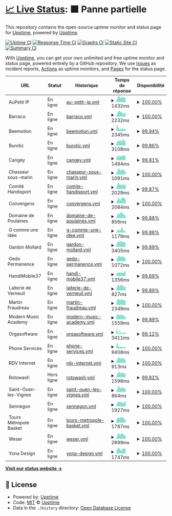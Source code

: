 # [📈 Live Status](https://upptime.github.io/upptime): <!--live status--> **🟧 Panne partielle**

This repository contains the open-source uptime monitor and status page for [Upptime](https://upptime.js.org), powered by [Upptime](https://github.com/upptime/upptime).

[![Uptime CI](https://github.com/gcommeuneidee/upptime/workflows/Uptime%20CI/badge.svg)](https://github.com/gcommeuneidee/upptime/actions?query=workflow%3A%22Uptime+CI%22)
[![Response Time CI](https://github.com/gcommeuneidee/upptime/workflows/Response%20Time%20CI/badge.svg)](https://github.com/gcommeuneidee/upptime/actions?query=workflow%3A%22Response+Time+CI%22)
[![Graphs CI](https://github.com/gcommeuneidee/upptime/workflows/Graphs%20CI/badge.svg)](https://github.com/gcommeuneidee/upptime/actions?query=workflow%3A%22Graphs+CI%22)
[![Static Site CI](https://github.com/gcommeuneidee/upptime/workflows/Static%20Site%20CI/badge.svg)](https://github.com/gcommeuneidee/upptime/actions?query=workflow%3A%22Static+Site+CI%22)
[![Summary CI](https://github.com/gcommeuneidee/upptime/workflows/Summary%20CI/badge.svg)](https://github.com/gcommeuneidee/upptime/actions?query=workflow%3A%22Summary+CI%22)

With [Upptime](https://upptime.js.org), you can get your own unlimited and free uptime monitor and status page, powered entirely by a GitHub repository. We use [Issues](https://github.com/upptime/upptime/issues) as incident reports, [Actions](https://github.com/gcommeuneidee/upptime/actions) as uptime monitors, and [Pages](https://upptime.github.io/upptime) for the status page.

<!--start: status pages-->
<!-- This summary is generated by Upptime (https://github.com/upptime/upptime) -->
<!-- Do not edit this manually, your changes will be overwritten -->
<!-- prettier-ignore -->
| URL | Statut | Historique | Temps de réponse | Disponibilité |
| --- | ------ | ------- | ------------- | ------ |
| <img alt="" src="https://icons.duckduckgo.com/ip3/null.ico" height="13"> AuPetit IP | En ligne | [au-petit-ip.yml](https://github.com/gcommeuneidee/upptime/commits/HEAD/history/au-petit-ip.yml) | <details><summary><img alt="Response time graph" src="./graphs/au-petit-ip/response-time-week.png" height="20"> 1432ms</summary><br><a href="https://gcommeuneidee.github.io/upptime/history/au-petit-ip"><img alt="Temps de réponse 1402" src="https://img.shields.io/endpoint?url=https%3A%2F%2Fraw.githubusercontent.com%2Fgcommeuneidee%2Fupptime%2FHEAD%2Fapi%2Fau-petit-ip%2Fresponse-time.json"></a><br><a href="https://gcommeuneidee.github.io/upptime/history/au-petit-ip"><img alt="Temps de réponse sur 24 heures 1177" src="https://img.shields.io/endpoint?url=https%3A%2F%2Fraw.githubusercontent.com%2Fgcommeuneidee%2Fupptime%2FHEAD%2Fapi%2Fau-petit-ip%2Fresponse-time-day.json"></a><br><a href="https://gcommeuneidee.github.io/upptime/history/au-petit-ip"><img alt="Temps de réponse sur 7 jours 1432" src="https://img.shields.io/endpoint?url=https%3A%2F%2Fraw.githubusercontent.com%2Fgcommeuneidee%2Fupptime%2FHEAD%2Fapi%2Fau-petit-ip%2Fresponse-time-week.json"></a><br><a href="https://gcommeuneidee.github.io/upptime/history/au-petit-ip"><img alt="Temps de réponse sur 30 jours 1373" src="https://img.shields.io/endpoint?url=https%3A%2F%2Fraw.githubusercontent.com%2Fgcommeuneidee%2Fupptime%2FHEAD%2Fapi%2Fau-petit-ip%2Fresponse-time-month.json"></a><br><a href="https://gcommeuneidee.github.io/upptime/history/au-petit-ip"><img alt="Temps de réponse sur 1 an 1402" src="https://img.shields.io/endpoint?url=https%3A%2F%2Fraw.githubusercontent.com%2Fgcommeuneidee%2Fupptime%2FHEAD%2Fapi%2Fau-petit-ip%2Fresponse-time-year.json"></a></details> | <details><summary><a href="https://gcommeuneidee.github.io/upptime/history/au-petit-ip">100.00%</a></summary><a href="https://gcommeuneidee.github.io/upptime/history/au-petit-ip"><img alt="Disponibilité 99.88%" src="https://img.shields.io/endpoint?url=https%3A%2F%2Fraw.githubusercontent.com%2Fgcommeuneidee%2Fupptime%2FHEAD%2Fapi%2Fau-petit-ip%2Fuptime.json"></a><br><a href="https://gcommeuneidee.github.io/upptime/history/au-petit-ip"><img alt="Disponibilité sur 24 heures 100.00%" src="https://img.shields.io/endpoint?url=https%3A%2F%2Fraw.githubusercontent.com%2Fgcommeuneidee%2Fupptime%2FHEAD%2Fapi%2Fau-petit-ip%2Fuptime-day.json"></a><br><a href="https://gcommeuneidee.github.io/upptime/history/au-petit-ip"><img alt="Disponibilité sur 7 jours 100.00%" src="https://img.shields.io/endpoint?url=https%3A%2F%2Fraw.githubusercontent.com%2Fgcommeuneidee%2Fupptime%2FHEAD%2Fapi%2Fau-petit-ip%2Fuptime-week.json"></a><br><a href="https://gcommeuneidee.github.io/upptime/history/au-petit-ip"><img alt="Disponibilité sur 30 jours 99.99%" src="https://img.shields.io/endpoint?url=https%3A%2F%2Fraw.githubusercontent.com%2Fgcommeuneidee%2Fupptime%2FHEAD%2Fapi%2Fau-petit-ip%2Fuptime-month.json"></a><br><a href="https://gcommeuneidee.github.io/upptime/history/au-petit-ip"><img alt="Disponibilité sur 1 an 99.88%" src="https://img.shields.io/endpoint?url=https%3A%2F%2Fraw.githubusercontent.com%2Fgcommeuneidee%2Fupptime%2FHEAD%2Fapi%2Fau-petit-ip%2Fuptime-year.json"></a></details>
| <img alt="" src="https://icons.duckduckgo.com/ip3/null.ico" height="13"> Barraco | En ligne | [barraco.yml](https://github.com/gcommeuneidee/upptime/commits/HEAD/history/barraco.yml) | <details><summary><img alt="Response time graph" src="./graphs/barraco/response-time-week.png" height="20"> 2232ms</summary><br><a href="https://gcommeuneidee.github.io/upptime/history/barraco"><img alt="Temps de réponse 4022" src="https://img.shields.io/endpoint?url=https%3A%2F%2Fraw.githubusercontent.com%2Fgcommeuneidee%2Fupptime%2FHEAD%2Fapi%2Fbarraco%2Fresponse-time.json"></a><br><a href="https://gcommeuneidee.github.io/upptime/history/barraco"><img alt="Temps de réponse sur 24 heures 2464" src="https://img.shields.io/endpoint?url=https%3A%2F%2Fraw.githubusercontent.com%2Fgcommeuneidee%2Fupptime%2FHEAD%2Fapi%2Fbarraco%2Fresponse-time-day.json"></a><br><a href="https://gcommeuneidee.github.io/upptime/history/barraco"><img alt="Temps de réponse sur 7 jours 2232" src="https://img.shields.io/endpoint?url=https%3A%2F%2Fraw.githubusercontent.com%2Fgcommeuneidee%2Fupptime%2FHEAD%2Fapi%2Fbarraco%2Fresponse-time-week.json"></a><br><a href="https://gcommeuneidee.github.io/upptime/history/barraco"><img alt="Temps de réponse sur 30 jours 4562" src="https://img.shields.io/endpoint?url=https%3A%2F%2Fraw.githubusercontent.com%2Fgcommeuneidee%2Fupptime%2FHEAD%2Fapi%2Fbarraco%2Fresponse-time-month.json"></a><br><a href="https://gcommeuneidee.github.io/upptime/history/barraco"><img alt="Temps de réponse sur 1 an 4022" src="https://img.shields.io/endpoint?url=https%3A%2F%2Fraw.githubusercontent.com%2Fgcommeuneidee%2Fupptime%2FHEAD%2Fapi%2Fbarraco%2Fresponse-time-year.json"></a></details> | <details><summary><a href="https://gcommeuneidee.github.io/upptime/history/barraco">100.00%</a></summary><a href="https://gcommeuneidee.github.io/upptime/history/barraco"><img alt="Disponibilité 99.85%" src="https://img.shields.io/endpoint?url=https%3A%2F%2Fraw.githubusercontent.com%2Fgcommeuneidee%2Fupptime%2FHEAD%2Fapi%2Fbarraco%2Fuptime.json"></a><br><a href="https://gcommeuneidee.github.io/upptime/history/barraco"><img alt="Disponibilité sur 24 heures 100.00%" src="https://img.shields.io/endpoint?url=https%3A%2F%2Fraw.githubusercontent.com%2Fgcommeuneidee%2Fupptime%2FHEAD%2Fapi%2Fbarraco%2Fuptime-day.json"></a><br><a href="https://gcommeuneidee.github.io/upptime/history/barraco"><img alt="Disponibilité sur 7 jours 100.00%" src="https://img.shields.io/endpoint?url=https%3A%2F%2Fraw.githubusercontent.com%2Fgcommeuneidee%2Fupptime%2FHEAD%2Fapi%2Fbarraco%2Fuptime-week.json"></a><br><a href="https://gcommeuneidee.github.io/upptime/history/barraco"><img alt="Disponibilité sur 30 jours 99.88%" src="https://img.shields.io/endpoint?url=https%3A%2F%2Fraw.githubusercontent.com%2Fgcommeuneidee%2Fupptime%2FHEAD%2Fapi%2Fbarraco%2Fuptime-month.json"></a><br><a href="https://gcommeuneidee.github.io/upptime/history/barraco"><img alt="Disponibilité sur 1 an 99.85%" src="https://img.shields.io/endpoint?url=https%3A%2F%2Fraw.githubusercontent.com%2Fgcommeuneidee%2Fupptime%2FHEAD%2Fapi%2Fbarraco%2Fuptime-year.json"></a></details>
| <img alt="" src="https://icons.duckduckgo.com/ip3/null.ico" height="13"> Beemotion | En ligne | [beemotion.yml](https://github.com/gcommeuneidee/upptime/commits/HEAD/history/beemotion.yml) | <details><summary><img alt="Response time graph" src="./graphs/beemotion/response-time-week.png" height="20"> 2345ms</summary><br><a href="https://gcommeuneidee.github.io/upptime/history/beemotion"><img alt="Temps de réponse 1955" src="https://img.shields.io/endpoint?url=https%3A%2F%2Fraw.githubusercontent.com%2Fgcommeuneidee%2Fupptime%2FHEAD%2Fapi%2Fbeemotion%2Fresponse-time.json"></a><br><a href="https://gcommeuneidee.github.io/upptime/history/beemotion"><img alt="Temps de réponse sur 24 heures 1581" src="https://img.shields.io/endpoint?url=https%3A%2F%2Fraw.githubusercontent.com%2Fgcommeuneidee%2Fupptime%2FHEAD%2Fapi%2Fbeemotion%2Fresponse-time-day.json"></a><br><a href="https://gcommeuneidee.github.io/upptime/history/beemotion"><img alt="Temps de réponse sur 7 jours 2345" src="https://img.shields.io/endpoint?url=https%3A%2F%2Fraw.githubusercontent.com%2Fgcommeuneidee%2Fupptime%2FHEAD%2Fapi%2Fbeemotion%2Fresponse-time-week.json"></a><br><a href="https://gcommeuneidee.github.io/upptime/history/beemotion"><img alt="Temps de réponse sur 30 jours 2015" src="https://img.shields.io/endpoint?url=https%3A%2F%2Fraw.githubusercontent.com%2Fgcommeuneidee%2Fupptime%2FHEAD%2Fapi%2Fbeemotion%2Fresponse-time-month.json"></a><br><a href="https://gcommeuneidee.github.io/upptime/history/beemotion"><img alt="Temps de réponse sur 1 an 1955" src="https://img.shields.io/endpoint?url=https%3A%2F%2Fraw.githubusercontent.com%2Fgcommeuneidee%2Fupptime%2FHEAD%2Fapi%2Fbeemotion%2Fresponse-time-year.json"></a></details> | <details><summary><a href="https://gcommeuneidee.github.io/upptime/history/beemotion">99.94%</a></summary><a href="https://gcommeuneidee.github.io/upptime/history/beemotion"><img alt="Disponibilité 99.98%" src="https://img.shields.io/endpoint?url=https%3A%2F%2Fraw.githubusercontent.com%2Fgcommeuneidee%2Fupptime%2FHEAD%2Fapi%2Fbeemotion%2Fuptime.json"></a><br><a href="https://gcommeuneidee.github.io/upptime/history/beemotion"><img alt="Disponibilité sur 24 heures 100.00%" src="https://img.shields.io/endpoint?url=https%3A%2F%2Fraw.githubusercontent.com%2Fgcommeuneidee%2Fupptime%2FHEAD%2Fapi%2Fbeemotion%2Fuptime-day.json"></a><br><a href="https://gcommeuneidee.github.io/upptime/history/beemotion"><img alt="Disponibilité sur 7 jours 99.94%" src="https://img.shields.io/endpoint?url=https%3A%2F%2Fraw.githubusercontent.com%2Fgcommeuneidee%2Fupptime%2FHEAD%2Fapi%2Fbeemotion%2Fuptime-week.json"></a><br><a href="https://gcommeuneidee.github.io/upptime/history/beemotion"><img alt="Disponibilité sur 30 jours 99.99%" src="https://img.shields.io/endpoint?url=https%3A%2F%2Fraw.githubusercontent.com%2Fgcommeuneidee%2Fupptime%2FHEAD%2Fapi%2Fbeemotion%2Fuptime-month.json"></a><br><a href="https://gcommeuneidee.github.io/upptime/history/beemotion"><img alt="Disponibilité sur 1 an 99.98%" src="https://img.shields.io/endpoint?url=https%3A%2F%2Fraw.githubusercontent.com%2Fgcommeuneidee%2Fupptime%2FHEAD%2Fapi%2Fbeemotion%2Fuptime-year.json"></a></details>
| <img alt="" src="https://icons.duckduckgo.com/ip3/null.ico" height="13"> Burotic | En ligne | [burotic.yml](https://github.com/gcommeuneidee/upptime/commits/HEAD/history/burotic.yml) | <details><summary><img alt="Response time graph" src="./graphs/burotic/response-time-week.png" height="20"> 3108ms</summary><br><a href="https://gcommeuneidee.github.io/upptime/history/burotic"><img alt="Temps de réponse 3057" src="https://img.shields.io/endpoint?url=https%3A%2F%2Fraw.githubusercontent.com%2Fgcommeuneidee%2Fupptime%2FHEAD%2Fapi%2Fburotic%2Fresponse-time.json"></a><br><a href="https://gcommeuneidee.github.io/upptime/history/burotic"><img alt="Temps de réponse sur 24 heures 2636" src="https://img.shields.io/endpoint?url=https%3A%2F%2Fraw.githubusercontent.com%2Fgcommeuneidee%2Fupptime%2FHEAD%2Fapi%2Fburotic%2Fresponse-time-day.json"></a><br><a href="https://gcommeuneidee.github.io/upptime/history/burotic"><img alt="Temps de réponse sur 7 jours 3108" src="https://img.shields.io/endpoint?url=https%3A%2F%2Fraw.githubusercontent.com%2Fgcommeuneidee%2Fupptime%2FHEAD%2Fapi%2Fburotic%2Fresponse-time-week.json"></a><br><a href="https://gcommeuneidee.github.io/upptime/history/burotic"><img alt="Temps de réponse sur 30 jours 3025" src="https://img.shields.io/endpoint?url=https%3A%2F%2Fraw.githubusercontent.com%2Fgcommeuneidee%2Fupptime%2FHEAD%2Fapi%2Fburotic%2Fresponse-time-month.json"></a><br><a href="https://gcommeuneidee.github.io/upptime/history/burotic"><img alt="Temps de réponse sur 1 an 3057" src="https://img.shields.io/endpoint?url=https%3A%2F%2Fraw.githubusercontent.com%2Fgcommeuneidee%2Fupptime%2FHEAD%2Fapi%2Fburotic%2Fresponse-time-year.json"></a></details> | <details><summary><a href="https://gcommeuneidee.github.io/upptime/history/burotic">99.86%</a></summary><a href="https://gcommeuneidee.github.io/upptime/history/burotic"><img alt="Disponibilité 99.97%" src="https://img.shields.io/endpoint?url=https%3A%2F%2Fraw.githubusercontent.com%2Fgcommeuneidee%2Fupptime%2FHEAD%2Fapi%2Fburotic%2Fuptime.json"></a><br><a href="https://gcommeuneidee.github.io/upptime/history/burotic"><img alt="Disponibilité sur 24 heures 100.00%" src="https://img.shields.io/endpoint?url=https%3A%2F%2Fraw.githubusercontent.com%2Fgcommeuneidee%2Fupptime%2FHEAD%2Fapi%2Fburotic%2Fuptime-day.json"></a><br><a href="https://gcommeuneidee.github.io/upptime/history/burotic"><img alt="Disponibilité sur 7 jours 99.86%" src="https://img.shields.io/endpoint?url=https%3A%2F%2Fraw.githubusercontent.com%2Fgcommeuneidee%2Fupptime%2FHEAD%2Fapi%2Fburotic%2Fuptime-week.json"></a><br><a href="https://gcommeuneidee.github.io/upptime/history/burotic"><img alt="Disponibilité sur 30 jours 99.96%" src="https://img.shields.io/endpoint?url=https%3A%2F%2Fraw.githubusercontent.com%2Fgcommeuneidee%2Fupptime%2FHEAD%2Fapi%2Fburotic%2Fuptime-month.json"></a><br><a href="https://gcommeuneidee.github.io/upptime/history/burotic"><img alt="Disponibilité sur 1 an 99.97%" src="https://img.shields.io/endpoint?url=https%3A%2F%2Fraw.githubusercontent.com%2Fgcommeuneidee%2Fupptime%2FHEAD%2Fapi%2Fburotic%2Fuptime-year.json"></a></details>
| <img alt="" src="https://icons.duckduckgo.com/ip3/null.ico" height="13"> Cangey | En ligne | [cangey.yml](https://github.com/gcommeuneidee/upptime/commits/HEAD/history/cangey.yml) | <details><summary><img alt="Response time graph" src="./graphs/cangey/response-time-week.png" height="20"> 1484ms</summary><br><a href="https://gcommeuneidee.github.io/upptime/history/cangey"><img alt="Temps de réponse 1490" src="https://img.shields.io/endpoint?url=https%3A%2F%2Fraw.githubusercontent.com%2Fgcommeuneidee%2Fupptime%2FHEAD%2Fapi%2Fcangey%2Fresponse-time.json"></a><br><a href="https://gcommeuneidee.github.io/upptime/history/cangey"><img alt="Temps de réponse sur 24 heures 1236" src="https://img.shields.io/endpoint?url=https%3A%2F%2Fraw.githubusercontent.com%2Fgcommeuneidee%2Fupptime%2FHEAD%2Fapi%2Fcangey%2Fresponse-time-day.json"></a><br><a href="https://gcommeuneidee.github.io/upptime/history/cangey"><img alt="Temps de réponse sur 7 jours 1484" src="https://img.shields.io/endpoint?url=https%3A%2F%2Fraw.githubusercontent.com%2Fgcommeuneidee%2Fupptime%2FHEAD%2Fapi%2Fcangey%2Fresponse-time-week.json"></a><br><a href="https://gcommeuneidee.github.io/upptime/history/cangey"><img alt="Temps de réponse sur 30 jours 1490" src="https://img.shields.io/endpoint?url=https%3A%2F%2Fraw.githubusercontent.com%2Fgcommeuneidee%2Fupptime%2FHEAD%2Fapi%2Fcangey%2Fresponse-time-month.json"></a><br><a href="https://gcommeuneidee.github.io/upptime/history/cangey"><img alt="Temps de réponse sur 1 an 1490" src="https://img.shields.io/endpoint?url=https%3A%2F%2Fraw.githubusercontent.com%2Fgcommeuneidee%2Fupptime%2FHEAD%2Fapi%2Fcangey%2Fresponse-time-year.json"></a></details> | <details><summary><a href="https://gcommeuneidee.github.io/upptime/history/cangey">99.81%</a></summary><a href="https://gcommeuneidee.github.io/upptime/history/cangey"><img alt="Disponibilité 99.91%" src="https://img.shields.io/endpoint?url=https%3A%2F%2Fraw.githubusercontent.com%2Fgcommeuneidee%2Fupptime%2FHEAD%2Fapi%2Fcangey%2Fuptime.json"></a><br><a href="https://gcommeuneidee.github.io/upptime/history/cangey"><img alt="Disponibilité sur 24 heures 99.59%" src="https://img.shields.io/endpoint?url=https%3A%2F%2Fraw.githubusercontent.com%2Fgcommeuneidee%2Fupptime%2FHEAD%2Fapi%2Fcangey%2Fuptime-day.json"></a><br><a href="https://gcommeuneidee.github.io/upptime/history/cangey"><img alt="Disponibilité sur 7 jours 99.81%" src="https://img.shields.io/endpoint?url=https%3A%2F%2Fraw.githubusercontent.com%2Fgcommeuneidee%2Fupptime%2FHEAD%2Fapi%2Fcangey%2Fuptime-week.json"></a><br><a href="https://gcommeuneidee.github.io/upptime/history/cangey"><img alt="Disponibilité sur 30 jours 99.91%" src="https://img.shields.io/endpoint?url=https%3A%2F%2Fraw.githubusercontent.com%2Fgcommeuneidee%2Fupptime%2FHEAD%2Fapi%2Fcangey%2Fuptime-month.json"></a><br><a href="https://gcommeuneidee.github.io/upptime/history/cangey"><img alt="Disponibilité sur 1 an 99.91%" src="https://img.shields.io/endpoint?url=https%3A%2F%2Fraw.githubusercontent.com%2Fgcommeuneidee%2Fupptime%2FHEAD%2Fapi%2Fcangey%2Fuptime-year.json"></a></details>
| <img alt="" src="https://icons.duckduckgo.com/ip3/null.ico" height="13"> Chasseur sous-marin | En ligne | [chasseur-sous-marin.yml](https://github.com/gcommeuneidee/upptime/commits/HEAD/history/chasseur-sous-marin.yml) | <details><summary><img alt="Response time graph" src="./graphs/chasseur-sous-marin/response-time-week.png" height="20"> 1091ms</summary><br><a href="https://gcommeuneidee.github.io/upptime/history/chasseur-sous-marin"><img alt="Temps de réponse 1398" src="https://img.shields.io/endpoint?url=https%3A%2F%2Fraw.githubusercontent.com%2Fgcommeuneidee%2Fupptime%2FHEAD%2Fapi%2Fchasseur-sous-marin%2Fresponse-time.json"></a><br><a href="https://gcommeuneidee.github.io/upptime/history/chasseur-sous-marin"><img alt="Temps de réponse sur 24 heures 836" src="https://img.shields.io/endpoint?url=https%3A%2F%2Fraw.githubusercontent.com%2Fgcommeuneidee%2Fupptime%2FHEAD%2Fapi%2Fchasseur-sous-marin%2Fresponse-time-day.json"></a><br><a href="https://gcommeuneidee.github.io/upptime/history/chasseur-sous-marin"><img alt="Temps de réponse sur 7 jours 1091" src="https://img.shields.io/endpoint?url=https%3A%2F%2Fraw.githubusercontent.com%2Fgcommeuneidee%2Fupptime%2FHEAD%2Fapi%2Fchasseur-sous-marin%2Fresponse-time-week.json"></a><br><a href="https://gcommeuneidee.github.io/upptime/history/chasseur-sous-marin"><img alt="Temps de réponse sur 30 jours 1794" src="https://img.shields.io/endpoint?url=https%3A%2F%2Fraw.githubusercontent.com%2Fgcommeuneidee%2Fupptime%2FHEAD%2Fapi%2Fchasseur-sous-marin%2Fresponse-time-month.json"></a><br><a href="https://gcommeuneidee.github.io/upptime/history/chasseur-sous-marin"><img alt="Temps de réponse sur 1 an 1398" src="https://img.shields.io/endpoint?url=https%3A%2F%2Fraw.githubusercontent.com%2Fgcommeuneidee%2Fupptime%2FHEAD%2Fapi%2Fchasseur-sous-marin%2Fresponse-time-year.json"></a></details> | <details><summary><a href="https://gcommeuneidee.github.io/upptime/history/chasseur-sous-marin">100.00%</a></summary><a href="https://gcommeuneidee.github.io/upptime/history/chasseur-sous-marin"><img alt="Disponibilité 99.87%" src="https://img.shields.io/endpoint?url=https%3A%2F%2Fraw.githubusercontent.com%2Fgcommeuneidee%2Fupptime%2FHEAD%2Fapi%2Fchasseur-sous-marin%2Fuptime.json"></a><br><a href="https://gcommeuneidee.github.io/upptime/history/chasseur-sous-marin"><img alt="Disponibilité sur 24 heures 100.00%" src="https://img.shields.io/endpoint?url=https%3A%2F%2Fraw.githubusercontent.com%2Fgcommeuneidee%2Fupptime%2FHEAD%2Fapi%2Fchasseur-sous-marin%2Fuptime-day.json"></a><br><a href="https://gcommeuneidee.github.io/upptime/history/chasseur-sous-marin"><img alt="Disponibilité sur 7 jours 100.00%" src="https://img.shields.io/endpoint?url=https%3A%2F%2Fraw.githubusercontent.com%2Fgcommeuneidee%2Fupptime%2FHEAD%2Fapi%2Fchasseur-sous-marin%2Fuptime-week.json"></a><br><a href="https://gcommeuneidee.github.io/upptime/history/chasseur-sous-marin"><img alt="Disponibilité sur 30 jours 99.73%" src="https://img.shields.io/endpoint?url=https%3A%2F%2Fraw.githubusercontent.com%2Fgcommeuneidee%2Fupptime%2FHEAD%2Fapi%2Fchasseur-sous-marin%2Fuptime-month.json"></a><br><a href="https://gcommeuneidee.github.io/upptime/history/chasseur-sous-marin"><img alt="Disponibilité sur 1 an 99.87%" src="https://img.shields.io/endpoint?url=https%3A%2F%2Fraw.githubusercontent.com%2Fgcommeuneidee%2Fupptime%2FHEAD%2Fapi%2Fchasseur-sous-marin%2Fuptime-year.json"></a></details>
| <img alt="" src="https://icons.duckduckgo.com/ip3/null.ico" height="13"> Comité Handisport | En ligne | [comite-handisport.yml](https://github.com/gcommeuneidee/upptime/commits/HEAD/history/comite-handisport.yml) | <details><summary><img alt="Response time graph" src="./graphs/comite-handisport/response-time-week.png" height="20"> 2029ms</summary><br><a href="https://gcommeuneidee.github.io/upptime/history/comite-handisport"><img alt="Temps de réponse 1962" src="https://img.shields.io/endpoint?url=https%3A%2F%2Fraw.githubusercontent.com%2Fgcommeuneidee%2Fupptime%2FHEAD%2Fapi%2Fcomite-handisport%2Fresponse-time.json"></a><br><a href="https://gcommeuneidee.github.io/upptime/history/comite-handisport"><img alt="Temps de réponse sur 24 heures 2517" src="https://img.shields.io/endpoint?url=https%3A%2F%2Fraw.githubusercontent.com%2Fgcommeuneidee%2Fupptime%2FHEAD%2Fapi%2Fcomite-handisport%2Fresponse-time-day.json"></a><br><a href="https://gcommeuneidee.github.io/upptime/history/comite-handisport"><img alt="Temps de réponse sur 7 jours 2029" src="https://img.shields.io/endpoint?url=https%3A%2F%2Fraw.githubusercontent.com%2Fgcommeuneidee%2Fupptime%2FHEAD%2Fapi%2Fcomite-handisport%2Fresponse-time-week.json"></a><br><a href="https://gcommeuneidee.github.io/upptime/history/comite-handisport"><img alt="Temps de réponse sur 30 jours 1962" src="https://img.shields.io/endpoint?url=https%3A%2F%2Fraw.githubusercontent.com%2Fgcommeuneidee%2Fupptime%2FHEAD%2Fapi%2Fcomite-handisport%2Fresponse-time-month.json"></a><br><a href="https://gcommeuneidee.github.io/upptime/history/comite-handisport"><img alt="Temps de réponse sur 1 an 1962" src="https://img.shields.io/endpoint?url=https%3A%2F%2Fraw.githubusercontent.com%2Fgcommeuneidee%2Fupptime%2FHEAD%2Fapi%2Fcomite-handisport%2Fresponse-time-year.json"></a></details> | <details><summary><a href="https://gcommeuneidee.github.io/upptime/history/comite-handisport">99.87%</a></summary><a href="https://gcommeuneidee.github.io/upptime/history/comite-handisport"><img alt="Disponibilité 99.93%" src="https://img.shields.io/endpoint?url=https%3A%2F%2Fraw.githubusercontent.com%2Fgcommeuneidee%2Fupptime%2FHEAD%2Fapi%2Fcomite-handisport%2Fuptime.json"></a><br><a href="https://gcommeuneidee.github.io/upptime/history/comite-handisport"><img alt="Disponibilité sur 24 heures 100.00%" src="https://img.shields.io/endpoint?url=https%3A%2F%2Fraw.githubusercontent.com%2Fgcommeuneidee%2Fupptime%2FHEAD%2Fapi%2Fcomite-handisport%2Fuptime-day.json"></a><br><a href="https://gcommeuneidee.github.io/upptime/history/comite-handisport"><img alt="Disponibilité sur 7 jours 99.87%" src="https://img.shields.io/endpoint?url=https%3A%2F%2Fraw.githubusercontent.com%2Fgcommeuneidee%2Fupptime%2FHEAD%2Fapi%2Fcomite-handisport%2Fuptime-week.json"></a><br><a href="https://gcommeuneidee.github.io/upptime/history/comite-handisport"><img alt="Disponibilité sur 30 jours 99.93%" src="https://img.shields.io/endpoint?url=https%3A%2F%2Fraw.githubusercontent.com%2Fgcommeuneidee%2Fupptime%2FHEAD%2Fapi%2Fcomite-handisport%2Fuptime-month.json"></a><br><a href="https://gcommeuneidee.github.io/upptime/history/comite-handisport"><img alt="Disponibilité sur 1 an 99.93%" src="https://img.shields.io/endpoint?url=https%3A%2F%2Fraw.githubusercontent.com%2Fgcommeuneidee%2Fupptime%2FHEAD%2Fapi%2Fcomite-handisport%2Fuptime-year.json"></a></details>
| <img alt="" src="https://icons.duckduckgo.com/ip3/null.ico" height="13"> Convergens | En ligne | [convergens.yml](https://github.com/gcommeuneidee/upptime/commits/HEAD/history/convergens.yml) | <details><summary><img alt="Response time graph" src="./graphs/convergens/response-time-week.png" height="20"> 2084ms</summary><br><a href="https://gcommeuneidee.github.io/upptime/history/convergens"><img alt="Temps de réponse 2249" src="https://img.shields.io/endpoint?url=https%3A%2F%2Fraw.githubusercontent.com%2Fgcommeuneidee%2Fupptime%2FHEAD%2Fapi%2Fconvergens%2Fresponse-time.json"></a><br><a href="https://gcommeuneidee.github.io/upptime/history/convergens"><img alt="Temps de réponse sur 24 heures 1767" src="https://img.shields.io/endpoint?url=https%3A%2F%2Fraw.githubusercontent.com%2Fgcommeuneidee%2Fupptime%2FHEAD%2Fapi%2Fconvergens%2Fresponse-time-day.json"></a><br><a href="https://gcommeuneidee.github.io/upptime/history/convergens"><img alt="Temps de réponse sur 7 jours 2084" src="https://img.shields.io/endpoint?url=https%3A%2F%2Fraw.githubusercontent.com%2Fgcommeuneidee%2Fupptime%2FHEAD%2Fapi%2Fconvergens%2Fresponse-time-week.json"></a><br><a href="https://gcommeuneidee.github.io/upptime/history/convergens"><img alt="Temps de réponse sur 30 jours 2152" src="https://img.shields.io/endpoint?url=https%3A%2F%2Fraw.githubusercontent.com%2Fgcommeuneidee%2Fupptime%2FHEAD%2Fapi%2Fconvergens%2Fresponse-time-month.json"></a><br><a href="https://gcommeuneidee.github.io/upptime/history/convergens"><img alt="Temps de réponse sur 1 an 2249" src="https://img.shields.io/endpoint?url=https%3A%2F%2Fraw.githubusercontent.com%2Fgcommeuneidee%2Fupptime%2FHEAD%2Fapi%2Fconvergens%2Fresponse-time-year.json"></a></details> | <details><summary><a href="https://gcommeuneidee.github.io/upptime/history/convergens">100.00%</a></summary><a href="https://gcommeuneidee.github.io/upptime/history/convergens"><img alt="Disponibilité 99.95%" src="https://img.shields.io/endpoint?url=https%3A%2F%2Fraw.githubusercontent.com%2Fgcommeuneidee%2Fupptime%2FHEAD%2Fapi%2Fconvergens%2Fuptime.json"></a><br><a href="https://gcommeuneidee.github.io/upptime/history/convergens"><img alt="Disponibilité sur 24 heures 100.00%" src="https://img.shields.io/endpoint?url=https%3A%2F%2Fraw.githubusercontent.com%2Fgcommeuneidee%2Fupptime%2FHEAD%2Fapi%2Fconvergens%2Fuptime-day.json"></a><br><a href="https://gcommeuneidee.github.io/upptime/history/convergens"><img alt="Disponibilité sur 7 jours 100.00%" src="https://img.shields.io/endpoint?url=https%3A%2F%2Fraw.githubusercontent.com%2Fgcommeuneidee%2Fupptime%2FHEAD%2Fapi%2Fconvergens%2Fuptime-week.json"></a><br><a href="https://gcommeuneidee.github.io/upptime/history/convergens"><img alt="Disponibilité sur 30 jours 100.00%" src="https://img.shields.io/endpoint?url=https%3A%2F%2Fraw.githubusercontent.com%2Fgcommeuneidee%2Fupptime%2FHEAD%2Fapi%2Fconvergens%2Fuptime-month.json"></a><br><a href="https://gcommeuneidee.github.io/upptime/history/convergens"><img alt="Disponibilité sur 1 an 99.95%" src="https://img.shields.io/endpoint?url=https%3A%2F%2Fraw.githubusercontent.com%2Fgcommeuneidee%2Fupptime%2FHEAD%2Fapi%2Fconvergens%2Fuptime-year.json"></a></details>
| <img alt="" src="https://icons.duckduckgo.com/ip3/null.ico" height="13"> Domaine de Poulaines | En ligne | [domaine-de-poulaines.yml](https://github.com/gcommeuneidee/upptime/commits/HEAD/history/domaine-de-poulaines.yml) | <details><summary><img alt="Response time graph" src="./graphs/domaine-de-poulaines/response-time-week.png" height="20"> 856ms</summary><br><a href="https://gcommeuneidee.github.io/upptime/history/domaine-de-poulaines"><img alt="Temps de réponse 897" src="https://img.shields.io/endpoint?url=https%3A%2F%2Fraw.githubusercontent.com%2Fgcommeuneidee%2Fupptime%2FHEAD%2Fapi%2Fdomaine-de-poulaines%2Fresponse-time.json"></a><br><a href="https://gcommeuneidee.github.io/upptime/history/domaine-de-poulaines"><img alt="Temps de réponse sur 24 heures 596" src="https://img.shields.io/endpoint?url=https%3A%2F%2Fraw.githubusercontent.com%2Fgcommeuneidee%2Fupptime%2FHEAD%2Fapi%2Fdomaine-de-poulaines%2Fresponse-time-day.json"></a><br><a href="https://gcommeuneidee.github.io/upptime/history/domaine-de-poulaines"><img alt="Temps de réponse sur 7 jours 856" src="https://img.shields.io/endpoint?url=https%3A%2F%2Fraw.githubusercontent.com%2Fgcommeuneidee%2Fupptime%2FHEAD%2Fapi%2Fdomaine-de-poulaines%2Fresponse-time-week.json"></a><br><a href="https://gcommeuneidee.github.io/upptime/history/domaine-de-poulaines"><img alt="Temps de réponse sur 30 jours 886" src="https://img.shields.io/endpoint?url=https%3A%2F%2Fraw.githubusercontent.com%2Fgcommeuneidee%2Fupptime%2FHEAD%2Fapi%2Fdomaine-de-poulaines%2Fresponse-time-month.json"></a><br><a href="https://gcommeuneidee.github.io/upptime/history/domaine-de-poulaines"><img alt="Temps de réponse sur 1 an 897" src="https://img.shields.io/endpoint?url=https%3A%2F%2Fraw.githubusercontent.com%2Fgcommeuneidee%2Fupptime%2FHEAD%2Fapi%2Fdomaine-de-poulaines%2Fresponse-time-year.json"></a></details> | <details><summary><a href="https://gcommeuneidee.github.io/upptime/history/domaine-de-poulaines">99.88%</a></summary><a href="https://gcommeuneidee.github.io/upptime/history/domaine-de-poulaines"><img alt="Disponibilité 99.92%" src="https://img.shields.io/endpoint?url=https%3A%2F%2Fraw.githubusercontent.com%2Fgcommeuneidee%2Fupptime%2FHEAD%2Fapi%2Fdomaine-de-poulaines%2Fuptime.json"></a><br><a href="https://gcommeuneidee.github.io/upptime/history/domaine-de-poulaines"><img alt="Disponibilité sur 24 heures 100.00%" src="https://img.shields.io/endpoint?url=https%3A%2F%2Fraw.githubusercontent.com%2Fgcommeuneidee%2Fupptime%2FHEAD%2Fapi%2Fdomaine-de-poulaines%2Fuptime-day.json"></a><br><a href="https://gcommeuneidee.github.io/upptime/history/domaine-de-poulaines"><img alt="Disponibilité sur 7 jours 99.88%" src="https://img.shields.io/endpoint?url=https%3A%2F%2Fraw.githubusercontent.com%2Fgcommeuneidee%2Fupptime%2FHEAD%2Fapi%2Fdomaine-de-poulaines%2Fuptime-week.json"></a><br><a href="https://gcommeuneidee.github.io/upptime/history/domaine-de-poulaines"><img alt="Disponibilité sur 30 jours 99.97%" src="https://img.shields.io/endpoint?url=https%3A%2F%2Fraw.githubusercontent.com%2Fgcommeuneidee%2Fupptime%2FHEAD%2Fapi%2Fdomaine-de-poulaines%2Fuptime-month.json"></a><br><a href="https://gcommeuneidee.github.io/upptime/history/domaine-de-poulaines"><img alt="Disponibilité sur 1 an 99.92%" src="https://img.shields.io/endpoint?url=https%3A%2F%2Fraw.githubusercontent.com%2Fgcommeuneidee%2Fupptime%2FHEAD%2Fapi%2Fdomaine-de-poulaines%2Fuptime-year.json"></a></details>
| <img alt="" src="https://icons.duckduckgo.com/ip3/null.ico" height="13"> G comme une idée | En ligne | [g-comme-une-idee.yml](https://github.com/gcommeuneidee/upptime/commits/HEAD/history/g-comme-une-idee.yml) | <details><summary><img alt="Response time graph" src="./graphs/g-comme-une-idee/response-time-week.png" height="20"> 1179ms</summary><br><a href="https://gcommeuneidee.github.io/upptime/history/g-comme-une-idee"><img alt="Temps de réponse 1069" src="https://img.shields.io/endpoint?url=https%3A%2F%2Fraw.githubusercontent.com%2Fgcommeuneidee%2Fupptime%2FHEAD%2Fapi%2Fg-comme-une-idee%2Fresponse-time.json"></a><br><a href="https://gcommeuneidee.github.io/upptime/history/g-comme-une-idee"><img alt="Temps de réponse sur 24 heures 704" src="https://img.shields.io/endpoint?url=https%3A%2F%2Fraw.githubusercontent.com%2Fgcommeuneidee%2Fupptime%2FHEAD%2Fapi%2Fg-comme-une-idee%2Fresponse-time-day.json"></a><br><a href="https://gcommeuneidee.github.io/upptime/history/g-comme-une-idee"><img alt="Temps de réponse sur 7 jours 1179" src="https://img.shields.io/endpoint?url=https%3A%2F%2Fraw.githubusercontent.com%2Fgcommeuneidee%2Fupptime%2FHEAD%2Fapi%2Fg-comme-une-idee%2Fresponse-time-week.json"></a><br><a href="https://gcommeuneidee.github.io/upptime/history/g-comme-une-idee"><img alt="Temps de réponse sur 30 jours 1050" src="https://img.shields.io/endpoint?url=https%3A%2F%2Fraw.githubusercontent.com%2Fgcommeuneidee%2Fupptime%2FHEAD%2Fapi%2Fg-comme-une-idee%2Fresponse-time-month.json"></a><br><a href="https://gcommeuneidee.github.io/upptime/history/g-comme-une-idee"><img alt="Temps de réponse sur 1 an 1069" src="https://img.shields.io/endpoint?url=https%3A%2F%2Fraw.githubusercontent.com%2Fgcommeuneidee%2Fupptime%2FHEAD%2Fapi%2Fg-comme-une-idee%2Fresponse-time-year.json"></a></details> | <details><summary><a href="https://gcommeuneidee.github.io/upptime/history/g-comme-une-idee">99.88%</a></summary><a href="https://gcommeuneidee.github.io/upptime/history/g-comme-une-idee"><img alt="Disponibilité 99.98%" src="https://img.shields.io/endpoint?url=https%3A%2F%2Fraw.githubusercontent.com%2Fgcommeuneidee%2Fupptime%2FHEAD%2Fapi%2Fg-comme-une-idee%2Fuptime.json"></a><br><a href="https://gcommeuneidee.github.io/upptime/history/g-comme-une-idee"><img alt="Disponibilité sur 24 heures 100.00%" src="https://img.shields.io/endpoint?url=https%3A%2F%2Fraw.githubusercontent.com%2Fgcommeuneidee%2Fupptime%2FHEAD%2Fapi%2Fg-comme-une-idee%2Fuptime-day.json"></a><br><a href="https://gcommeuneidee.github.io/upptime/history/g-comme-une-idee"><img alt="Disponibilité sur 7 jours 99.88%" src="https://img.shields.io/endpoint?url=https%3A%2F%2Fraw.githubusercontent.com%2Fgcommeuneidee%2Fupptime%2FHEAD%2Fapi%2Fg-comme-une-idee%2Fuptime-week.json"></a><br><a href="https://gcommeuneidee.github.io/upptime/history/g-comme-une-idee"><img alt="Disponibilité sur 30 jours 99.97%" src="https://img.shields.io/endpoint?url=https%3A%2F%2Fraw.githubusercontent.com%2Fgcommeuneidee%2Fupptime%2FHEAD%2Fapi%2Fg-comme-une-idee%2Fuptime-month.json"></a><br><a href="https://gcommeuneidee.github.io/upptime/history/g-comme-une-idee"><img alt="Disponibilité sur 1 an 99.98%" src="https://img.shields.io/endpoint?url=https%3A%2F%2Fraw.githubusercontent.com%2Fgcommeuneidee%2Fupptime%2FHEAD%2Fapi%2Fg-comme-une-idee%2Fuptime-year.json"></a></details>
| <img alt="" src="https://icons.duckduckgo.com/ip3/null.ico" height="13"> Gardon Mollard | En ligne | [gardon-mollard.yml](https://github.com/gcommeuneidee/upptime/commits/HEAD/history/gardon-mollard.yml) | <details><summary><img alt="Response time graph" src="./graphs/gardon-mollard/response-time-week.png" height="20"> 3405ms</summary><br><a href="https://gcommeuneidee.github.io/upptime/history/gardon-mollard"><img alt="Temps de réponse 3573" src="https://img.shields.io/endpoint?url=https%3A%2F%2Fraw.githubusercontent.com%2Fgcommeuneidee%2Fupptime%2FHEAD%2Fapi%2Fgardon-mollard%2Fresponse-time.json"></a><br><a href="https://gcommeuneidee.github.io/upptime/history/gardon-mollard"><img alt="Temps de réponse sur 24 heures 2963" src="https://img.shields.io/endpoint?url=https%3A%2F%2Fraw.githubusercontent.com%2Fgcommeuneidee%2Fupptime%2FHEAD%2Fapi%2Fgardon-mollard%2Fresponse-time-day.json"></a><br><a href="https://gcommeuneidee.github.io/upptime/history/gardon-mollard"><img alt="Temps de réponse sur 7 jours 3405" src="https://img.shields.io/endpoint?url=https%3A%2F%2Fraw.githubusercontent.com%2Fgcommeuneidee%2Fupptime%2FHEAD%2Fapi%2Fgardon-mollard%2Fresponse-time-week.json"></a><br><a href="https://gcommeuneidee.github.io/upptime/history/gardon-mollard"><img alt="Temps de réponse sur 30 jours 3498" src="https://img.shields.io/endpoint?url=https%3A%2F%2Fraw.githubusercontent.com%2Fgcommeuneidee%2Fupptime%2FHEAD%2Fapi%2Fgardon-mollard%2Fresponse-time-month.json"></a><br><a href="https://gcommeuneidee.github.io/upptime/history/gardon-mollard"><img alt="Temps de réponse sur 1 an 3573" src="https://img.shields.io/endpoint?url=https%3A%2F%2Fraw.githubusercontent.com%2Fgcommeuneidee%2Fupptime%2FHEAD%2Fapi%2Fgardon-mollard%2Fresponse-time-year.json"></a></details> | <details><summary><a href="https://gcommeuneidee.github.io/upptime/history/gardon-mollard">99.89%</a></summary><a href="https://gcommeuneidee.github.io/upptime/history/gardon-mollard"><img alt="Disponibilité 99.94%" src="https://img.shields.io/endpoint?url=https%3A%2F%2Fraw.githubusercontent.com%2Fgcommeuneidee%2Fupptime%2FHEAD%2Fapi%2Fgardon-mollard%2Fuptime.json"></a><br><a href="https://gcommeuneidee.github.io/upptime/history/gardon-mollard"><img alt="Disponibilité sur 24 heures 100.00%" src="https://img.shields.io/endpoint?url=https%3A%2F%2Fraw.githubusercontent.com%2Fgcommeuneidee%2Fupptime%2FHEAD%2Fapi%2Fgardon-mollard%2Fuptime-day.json"></a><br><a href="https://gcommeuneidee.github.io/upptime/history/gardon-mollard"><img alt="Disponibilité sur 7 jours 99.89%" src="https://img.shields.io/endpoint?url=https%3A%2F%2Fraw.githubusercontent.com%2Fgcommeuneidee%2Fupptime%2FHEAD%2Fapi%2Fgardon-mollard%2Fuptime-week.json"></a><br><a href="https://gcommeuneidee.github.io/upptime/history/gardon-mollard"><img alt="Disponibilité sur 30 jours 99.95%" src="https://img.shields.io/endpoint?url=https%3A%2F%2Fraw.githubusercontent.com%2Fgcommeuneidee%2Fupptime%2FHEAD%2Fapi%2Fgardon-mollard%2Fuptime-month.json"></a><br><a href="https://gcommeuneidee.github.io/upptime/history/gardon-mollard"><img alt="Disponibilité sur 1 an 99.94%" src="https://img.shields.io/endpoint?url=https%3A%2F%2Fraw.githubusercontent.com%2Fgcommeuneidee%2Fupptime%2FHEAD%2Fapi%2Fgardon-mollard%2Fuptime-year.json"></a></details>
| <img alt="" src="https://icons.duckduckgo.com/ip3/null.ico" height="13"> Gedo Permanence | En ligne | [gedo-permanence.yml](https://github.com/gcommeuneidee/upptime/commits/HEAD/history/gedo-permanence.yml) | <details><summary><img alt="Response time graph" src="./graphs/gedo-permanence/response-time-week.png" height="20"> 1072ms</summary><br><a href="https://gcommeuneidee.github.io/upptime/history/gedo-permanence"><img alt="Temps de réponse 1335" src="https://img.shields.io/endpoint?url=https%3A%2F%2Fraw.githubusercontent.com%2Fgcommeuneidee%2Fupptime%2FHEAD%2Fapi%2Fgedo-permanence%2Fresponse-time.json"></a><br><a href="https://gcommeuneidee.github.io/upptime/history/gedo-permanence"><img alt="Temps de réponse sur 24 heures 832" src="https://img.shields.io/endpoint?url=https%3A%2F%2Fraw.githubusercontent.com%2Fgcommeuneidee%2Fupptime%2FHEAD%2Fapi%2Fgedo-permanence%2Fresponse-time-day.json"></a><br><a href="https://gcommeuneidee.github.io/upptime/history/gedo-permanence"><img alt="Temps de réponse sur 7 jours 1072" src="https://img.shields.io/endpoint?url=https%3A%2F%2Fraw.githubusercontent.com%2Fgcommeuneidee%2Fupptime%2FHEAD%2Fapi%2Fgedo-permanence%2Fresponse-time-week.json"></a><br><a href="https://gcommeuneidee.github.io/upptime/history/gedo-permanence"><img alt="Temps de réponse sur 30 jours 1057" src="https://img.shields.io/endpoint?url=https%3A%2F%2Fraw.githubusercontent.com%2Fgcommeuneidee%2Fupptime%2FHEAD%2Fapi%2Fgedo-permanence%2Fresponse-time-month.json"></a><br><a href="https://gcommeuneidee.github.io/upptime/history/gedo-permanence"><img alt="Temps de réponse sur 1 an 1335" src="https://img.shields.io/endpoint?url=https%3A%2F%2Fraw.githubusercontent.com%2Fgcommeuneidee%2Fupptime%2FHEAD%2Fapi%2Fgedo-permanence%2Fresponse-time-year.json"></a></details> | <details><summary><a href="https://gcommeuneidee.github.io/upptime/history/gedo-permanence">100.00%</a></summary><a href="https://gcommeuneidee.github.io/upptime/history/gedo-permanence"><img alt="Disponibilité 99.83%" src="https://img.shields.io/endpoint?url=https%3A%2F%2Fraw.githubusercontent.com%2Fgcommeuneidee%2Fupptime%2FHEAD%2Fapi%2Fgedo-permanence%2Fuptime.json"></a><br><a href="https://gcommeuneidee.github.io/upptime/history/gedo-permanence"><img alt="Disponibilité sur 24 heures 100.00%" src="https://img.shields.io/endpoint?url=https%3A%2F%2Fraw.githubusercontent.com%2Fgcommeuneidee%2Fupptime%2FHEAD%2Fapi%2Fgedo-permanence%2Fuptime-day.json"></a><br><a href="https://gcommeuneidee.github.io/upptime/history/gedo-permanence"><img alt="Disponibilité sur 7 jours 100.00%" src="https://img.shields.io/endpoint?url=https%3A%2F%2Fraw.githubusercontent.com%2Fgcommeuneidee%2Fupptime%2FHEAD%2Fapi%2Fgedo-permanence%2Fuptime-week.json"></a><br><a href="https://gcommeuneidee.github.io/upptime/history/gedo-permanence"><img alt="Disponibilité sur 30 jours 99.96%" src="https://img.shields.io/endpoint?url=https%3A%2F%2Fraw.githubusercontent.com%2Fgcommeuneidee%2Fupptime%2FHEAD%2Fapi%2Fgedo-permanence%2Fuptime-month.json"></a><br><a href="https://gcommeuneidee.github.io/upptime/history/gedo-permanence"><img alt="Disponibilité sur 1 an 99.83%" src="https://img.shields.io/endpoint?url=https%3A%2F%2Fraw.githubusercontent.com%2Fgcommeuneidee%2Fupptime%2FHEAD%2Fapi%2Fgedo-permanence%2Fuptime-year.json"></a></details>
| <img alt="" src="https://icons.duckduckgo.com/ip3/null.ico" height="13"> HandiMobile37 | En ligne | [handi-mobile37.yml](https://github.com/gcommeuneidee/upptime/commits/HEAD/history/handi-mobile37.yml) | <details><summary><img alt="Response time graph" src="./graphs/handi-mobile37/response-time-week.png" height="20"> 1356ms</summary><br><a href="https://gcommeuneidee.github.io/upptime/history/handi-mobile37"><img alt="Temps de réponse 1301" src="https://img.shields.io/endpoint?url=https%3A%2F%2Fraw.githubusercontent.com%2Fgcommeuneidee%2Fupptime%2FHEAD%2Fapi%2Fhandi-mobile37%2Fresponse-time.json"></a><br><a href="https://gcommeuneidee.github.io/upptime/history/handi-mobile37"><img alt="Temps de réponse sur 24 heures 1184" src="https://img.shields.io/endpoint?url=https%3A%2F%2Fraw.githubusercontent.com%2Fgcommeuneidee%2Fupptime%2FHEAD%2Fapi%2Fhandi-mobile37%2Fresponse-time-day.json"></a><br><a href="https://gcommeuneidee.github.io/upptime/history/handi-mobile37"><img alt="Temps de réponse sur 7 jours 1356" src="https://img.shields.io/endpoint?url=https%3A%2F%2Fraw.githubusercontent.com%2Fgcommeuneidee%2Fupptime%2FHEAD%2Fapi%2Fhandi-mobile37%2Fresponse-time-week.json"></a><br><a href="https://gcommeuneidee.github.io/upptime/history/handi-mobile37"><img alt="Temps de réponse sur 30 jours 1301" src="https://img.shields.io/endpoint?url=https%3A%2F%2Fraw.githubusercontent.com%2Fgcommeuneidee%2Fupptime%2FHEAD%2Fapi%2Fhandi-mobile37%2Fresponse-time-month.json"></a><br><a href="https://gcommeuneidee.github.io/upptime/history/handi-mobile37"><img alt="Temps de réponse sur 1 an 1301" src="https://img.shields.io/endpoint?url=https%3A%2F%2Fraw.githubusercontent.com%2Fgcommeuneidee%2Fupptime%2FHEAD%2Fapi%2Fhandi-mobile37%2Fresponse-time-year.json"></a></details> | <details><summary><a href="https://gcommeuneidee.github.io/upptime/history/handi-mobile37">99.69%</a></summary><a href="https://gcommeuneidee.github.io/upptime/history/handi-mobile37"><img alt="Disponibilité 99.84%" src="https://img.shields.io/endpoint?url=https%3A%2F%2Fraw.githubusercontent.com%2Fgcommeuneidee%2Fupptime%2FHEAD%2Fapi%2Fhandi-mobile37%2Fuptime.json"></a><br><a href="https://gcommeuneidee.github.io/upptime/history/handi-mobile37"><img alt="Disponibilité sur 24 heures 98.95%" src="https://img.shields.io/endpoint?url=https%3A%2F%2Fraw.githubusercontent.com%2Fgcommeuneidee%2Fupptime%2FHEAD%2Fapi%2Fhandi-mobile37%2Fuptime-day.json"></a><br><a href="https://gcommeuneidee.github.io/upptime/history/handi-mobile37"><img alt="Disponibilité sur 7 jours 99.69%" src="https://img.shields.io/endpoint?url=https%3A%2F%2Fraw.githubusercontent.com%2Fgcommeuneidee%2Fupptime%2FHEAD%2Fapi%2Fhandi-mobile37%2Fuptime-week.json"></a><br><a href="https://gcommeuneidee.github.io/upptime/history/handi-mobile37"><img alt="Disponibilité sur 30 jours 99.84%" src="https://img.shields.io/endpoint?url=https%3A%2F%2Fraw.githubusercontent.com%2Fgcommeuneidee%2Fupptime%2FHEAD%2Fapi%2Fhandi-mobile37%2Fuptime-month.json"></a><br><a href="https://gcommeuneidee.github.io/upptime/history/handi-mobile37"><img alt="Disponibilité sur 1 an 99.84%" src="https://img.shields.io/endpoint?url=https%3A%2F%2Fraw.githubusercontent.com%2Fgcommeuneidee%2Fupptime%2FHEAD%2Fapi%2Fhandi-mobile37%2Fuptime-year.json"></a></details>
| <img alt="" src="https://icons.duckduckgo.com/ip3/null.ico" height="13"> Laiterie de Verneuil | En ligne | [laiterie-de-verneuil.yml](https://github.com/gcommeuneidee/upptime/commits/HEAD/history/laiterie-de-verneuil.yml) | <details><summary><img alt="Response time graph" src="./graphs/laiterie-de-verneuil/response-time-week.png" height="20"> 827ms</summary><br><a href="https://gcommeuneidee.github.io/upptime/history/laiterie-de-verneuil"><img alt="Temps de réponse 865" src="https://img.shields.io/endpoint?url=https%3A%2F%2Fraw.githubusercontent.com%2Fgcommeuneidee%2Fupptime%2FHEAD%2Fapi%2Flaiterie-de-verneuil%2Fresponse-time.json"></a><br><a href="https://gcommeuneidee.github.io/upptime/history/laiterie-de-verneuil"><img alt="Temps de réponse sur 24 heures 648" src="https://img.shields.io/endpoint?url=https%3A%2F%2Fraw.githubusercontent.com%2Fgcommeuneidee%2Fupptime%2FHEAD%2Fapi%2Flaiterie-de-verneuil%2Fresponse-time-day.json"></a><br><a href="https://gcommeuneidee.github.io/upptime/history/laiterie-de-verneuil"><img alt="Temps de réponse sur 7 jours 827" src="https://img.shields.io/endpoint?url=https%3A%2F%2Fraw.githubusercontent.com%2Fgcommeuneidee%2Fupptime%2FHEAD%2Fapi%2Flaiterie-de-verneuil%2Fresponse-time-week.json"></a><br><a href="https://gcommeuneidee.github.io/upptime/history/laiterie-de-verneuil"><img alt="Temps de réponse sur 30 jours 866" src="https://img.shields.io/endpoint?url=https%3A%2F%2Fraw.githubusercontent.com%2Fgcommeuneidee%2Fupptime%2FHEAD%2Fapi%2Flaiterie-de-verneuil%2Fresponse-time-month.json"></a><br><a href="https://gcommeuneidee.github.io/upptime/history/laiterie-de-verneuil"><img alt="Temps de réponse sur 1 an 865" src="https://img.shields.io/endpoint?url=https%3A%2F%2Fraw.githubusercontent.com%2Fgcommeuneidee%2Fupptime%2FHEAD%2Fapi%2Flaiterie-de-verneuil%2Fresponse-time-year.json"></a></details> | <details><summary><a href="https://gcommeuneidee.github.io/upptime/history/laiterie-de-verneuil">99.89%</a></summary><a href="https://gcommeuneidee.github.io/upptime/history/laiterie-de-verneuil"><img alt="Disponibilité 99.96%" src="https://img.shields.io/endpoint?url=https%3A%2F%2Fraw.githubusercontent.com%2Fgcommeuneidee%2Fupptime%2FHEAD%2Fapi%2Flaiterie-de-verneuil%2Fuptime.json"></a><br><a href="https://gcommeuneidee.github.io/upptime/history/laiterie-de-verneuil"><img alt="Disponibilité sur 24 heures 100.00%" src="https://img.shields.io/endpoint?url=https%3A%2F%2Fraw.githubusercontent.com%2Fgcommeuneidee%2Fupptime%2FHEAD%2Fapi%2Flaiterie-de-verneuil%2Fuptime-day.json"></a><br><a href="https://gcommeuneidee.github.io/upptime/history/laiterie-de-verneuil"><img alt="Disponibilité sur 7 jours 99.89%" src="https://img.shields.io/endpoint?url=https%3A%2F%2Fraw.githubusercontent.com%2Fgcommeuneidee%2Fupptime%2FHEAD%2Fapi%2Flaiterie-de-verneuil%2Fuptime-week.json"></a><br><a href="https://gcommeuneidee.github.io/upptime/history/laiterie-de-verneuil"><img alt="Disponibilité sur 30 jours 99.97%" src="https://img.shields.io/endpoint?url=https%3A%2F%2Fraw.githubusercontent.com%2Fgcommeuneidee%2Fupptime%2FHEAD%2Fapi%2Flaiterie-de-verneuil%2Fuptime-month.json"></a><br><a href="https://gcommeuneidee.github.io/upptime/history/laiterie-de-verneuil"><img alt="Disponibilité sur 1 an 99.96%" src="https://img.shields.io/endpoint?url=https%3A%2F%2Fraw.githubusercontent.com%2Fgcommeuneidee%2Fupptime%2FHEAD%2Fapi%2Flaiterie-de-verneuil%2Fuptime-year.json"></a></details>
| <img alt="" src="https://icons.duckduckgo.com/ip3/null.ico" height="13"> Martin Fraudreau | En ligne | [martin-fraudreau.yml](https://github.com/gcommeuneidee/upptime/commits/HEAD/history/martin-fraudreau.yml) | <details><summary><img alt="Response time graph" src="./graphs/martin-fraudreau/response-time-week.png" height="20"> 2349ms</summary><br><a href="https://gcommeuneidee.github.io/upptime/history/martin-fraudreau"><img alt="Temps de réponse 2239" src="https://img.shields.io/endpoint?url=https%3A%2F%2Fraw.githubusercontent.com%2Fgcommeuneidee%2Fupptime%2FHEAD%2Fapi%2Fmartin-fraudreau%2Fresponse-time.json"></a><br><a href="https://gcommeuneidee.github.io/upptime/history/martin-fraudreau"><img alt="Temps de réponse sur 24 heures 2305" src="https://img.shields.io/endpoint?url=https%3A%2F%2Fraw.githubusercontent.com%2Fgcommeuneidee%2Fupptime%2FHEAD%2Fapi%2Fmartin-fraudreau%2Fresponse-time-day.json"></a><br><a href="https://gcommeuneidee.github.io/upptime/history/martin-fraudreau"><img alt="Temps de réponse sur 7 jours 2349" src="https://img.shields.io/endpoint?url=https%3A%2F%2Fraw.githubusercontent.com%2Fgcommeuneidee%2Fupptime%2FHEAD%2Fapi%2Fmartin-fraudreau%2Fresponse-time-week.json"></a><br><a href="https://gcommeuneidee.github.io/upptime/history/martin-fraudreau"><img alt="Temps de réponse sur 30 jours 2516" src="https://img.shields.io/endpoint?url=https%3A%2F%2Fraw.githubusercontent.com%2Fgcommeuneidee%2Fupptime%2FHEAD%2Fapi%2Fmartin-fraudreau%2Fresponse-time-month.json"></a><br><a href="https://gcommeuneidee.github.io/upptime/history/martin-fraudreau"><img alt="Temps de réponse sur 1 an 2239" src="https://img.shields.io/endpoint?url=https%3A%2F%2Fraw.githubusercontent.com%2Fgcommeuneidee%2Fupptime%2FHEAD%2Fapi%2Fmartin-fraudreau%2Fresponse-time-year.json"></a></details> | <details><summary><a href="https://gcommeuneidee.github.io/upptime/history/martin-fraudreau">100.00%</a></summary><a href="https://gcommeuneidee.github.io/upptime/history/martin-fraudreau"><img alt="Disponibilité 99.97%" src="https://img.shields.io/endpoint?url=https%3A%2F%2Fraw.githubusercontent.com%2Fgcommeuneidee%2Fupptime%2FHEAD%2Fapi%2Fmartin-fraudreau%2Fuptime.json"></a><br><a href="https://gcommeuneidee.github.io/upptime/history/martin-fraudreau"><img alt="Disponibilité sur 24 heures 100.00%" src="https://img.shields.io/endpoint?url=https%3A%2F%2Fraw.githubusercontent.com%2Fgcommeuneidee%2Fupptime%2FHEAD%2Fapi%2Fmartin-fraudreau%2Fuptime-day.json"></a><br><a href="https://gcommeuneidee.github.io/upptime/history/martin-fraudreau"><img alt="Disponibilité sur 7 jours 100.00%" src="https://img.shields.io/endpoint?url=https%3A%2F%2Fraw.githubusercontent.com%2Fgcommeuneidee%2Fupptime%2FHEAD%2Fapi%2Fmartin-fraudreau%2Fuptime-week.json"></a><br><a href="https://gcommeuneidee.github.io/upptime/history/martin-fraudreau"><img alt="Disponibilité sur 30 jours 99.99%" src="https://img.shields.io/endpoint?url=https%3A%2F%2Fraw.githubusercontent.com%2Fgcommeuneidee%2Fupptime%2FHEAD%2Fapi%2Fmartin-fraudreau%2Fuptime-month.json"></a><br><a href="https://gcommeuneidee.github.io/upptime/history/martin-fraudreau"><img alt="Disponibilité sur 1 an 99.97%" src="https://img.shields.io/endpoint?url=https%3A%2F%2Fraw.githubusercontent.com%2Fgcommeuneidee%2Fupptime%2FHEAD%2Fapi%2Fmartin-fraudreau%2Fuptime-year.json"></a></details>
| <img alt="" src="https://icons.duckduckgo.com/ip3/null.ico" height="13"> Modern Music Academy | En ligne | [modern-music-academy.yml](https://github.com/gcommeuneidee/upptime/commits/HEAD/history/modern-music-academy.yml) | <details><summary><img alt="Response time graph" src="./graphs/modern-music-academy/response-time-week.png" height="20"> 1559ms</summary><br><a href="https://gcommeuneidee.github.io/upptime/history/modern-music-academy"><img alt="Temps de réponse 1522" src="https://img.shields.io/endpoint?url=https%3A%2F%2Fraw.githubusercontent.com%2Fgcommeuneidee%2Fupptime%2FHEAD%2Fapi%2Fmodern-music-academy%2Fresponse-time.json"></a><br><a href="https://gcommeuneidee.github.io/upptime/history/modern-music-academy"><img alt="Temps de réponse sur 24 heures 1113" src="https://img.shields.io/endpoint?url=https%3A%2F%2Fraw.githubusercontent.com%2Fgcommeuneidee%2Fupptime%2FHEAD%2Fapi%2Fmodern-music-academy%2Fresponse-time-day.json"></a><br><a href="https://gcommeuneidee.github.io/upptime/history/modern-music-academy"><img alt="Temps de réponse sur 7 jours 1559" src="https://img.shields.io/endpoint?url=https%3A%2F%2Fraw.githubusercontent.com%2Fgcommeuneidee%2Fupptime%2FHEAD%2Fapi%2Fmodern-music-academy%2Fresponse-time-week.json"></a><br><a href="https://gcommeuneidee.github.io/upptime/history/modern-music-academy"><img alt="Temps de réponse sur 30 jours 1522" src="https://img.shields.io/endpoint?url=https%3A%2F%2Fraw.githubusercontent.com%2Fgcommeuneidee%2Fupptime%2FHEAD%2Fapi%2Fmodern-music-academy%2Fresponse-time-month.json"></a><br><a href="https://gcommeuneidee.github.io/upptime/history/modern-music-academy"><img alt="Temps de réponse sur 1 an 1522" src="https://img.shields.io/endpoint?url=https%3A%2F%2Fraw.githubusercontent.com%2Fgcommeuneidee%2Fupptime%2FHEAD%2Fapi%2Fmodern-music-academy%2Fresponse-time-year.json"></a></details> | <details><summary><a href="https://gcommeuneidee.github.io/upptime/history/modern-music-academy">99.89%</a></summary><a href="https://gcommeuneidee.github.io/upptime/history/modern-music-academy"><img alt="Disponibilité 99.94%" src="https://img.shields.io/endpoint?url=https%3A%2F%2Fraw.githubusercontent.com%2Fgcommeuneidee%2Fupptime%2FHEAD%2Fapi%2Fmodern-music-academy%2Fuptime.json"></a><br><a href="https://gcommeuneidee.github.io/upptime/history/modern-music-academy"><img alt="Disponibilité sur 24 heures 100.00%" src="https://img.shields.io/endpoint?url=https%3A%2F%2Fraw.githubusercontent.com%2Fgcommeuneidee%2Fupptime%2FHEAD%2Fapi%2Fmodern-music-academy%2Fuptime-day.json"></a><br><a href="https://gcommeuneidee.github.io/upptime/history/modern-music-academy"><img alt="Disponibilité sur 7 jours 99.89%" src="https://img.shields.io/endpoint?url=https%3A%2F%2Fraw.githubusercontent.com%2Fgcommeuneidee%2Fupptime%2FHEAD%2Fapi%2Fmodern-music-academy%2Fuptime-week.json"></a><br><a href="https://gcommeuneidee.github.io/upptime/history/modern-music-academy"><img alt="Disponibilité sur 30 jours 99.94%" src="https://img.shields.io/endpoint?url=https%3A%2F%2Fraw.githubusercontent.com%2Fgcommeuneidee%2Fupptime%2FHEAD%2Fapi%2Fmodern-music-academy%2Fuptime-month.json"></a><br><a href="https://gcommeuneidee.github.io/upptime/history/modern-music-academy"><img alt="Disponibilité sur 1 an 99.94%" src="https://img.shields.io/endpoint?url=https%3A%2F%2Fraw.githubusercontent.com%2Fgcommeuneidee%2Fupptime%2FHEAD%2Fapi%2Fmodern-music-academy%2Fuptime-year.json"></a></details>
| <img alt="" src="https://icons.duckduckgo.com/ip3/null.ico" height="13"> Orgasoftware | En ligne | [orgasoftware.yml](https://github.com/gcommeuneidee/upptime/commits/HEAD/history/orgasoftware.yml) | <details><summary><img alt="Response time graph" src="./graphs/orgasoftware/response-time-week.png" height="20"> 3411ms</summary><br><a href="https://gcommeuneidee.github.io/upptime/history/orgasoftware"><img alt="Temps de réponse 6533" src="https://img.shields.io/endpoint?url=https%3A%2F%2Fraw.githubusercontent.com%2Fgcommeuneidee%2Fupptime%2FHEAD%2Fapi%2Forgasoftware%2Fresponse-time.json"></a><br><a href="https://gcommeuneidee.github.io/upptime/history/orgasoftware"><img alt="Temps de réponse sur 24 heures 4443" src="https://img.shields.io/endpoint?url=https%3A%2F%2Fraw.githubusercontent.com%2Fgcommeuneidee%2Fupptime%2FHEAD%2Fapi%2Forgasoftware%2Fresponse-time-day.json"></a><br><a href="https://gcommeuneidee.github.io/upptime/history/orgasoftware"><img alt="Temps de réponse sur 7 jours 3411" src="https://img.shields.io/endpoint?url=https%3A%2F%2Fraw.githubusercontent.com%2Fgcommeuneidee%2Fupptime%2FHEAD%2Fapi%2Forgasoftware%2Fresponse-time-week.json"></a><br><a href="https://gcommeuneidee.github.io/upptime/history/orgasoftware"><img alt="Temps de réponse sur 30 jours 5098" src="https://img.shields.io/endpoint?url=https%3A%2F%2Fraw.githubusercontent.com%2Fgcommeuneidee%2Fupptime%2FHEAD%2Fapi%2Forgasoftware%2Fresponse-time-month.json"></a><br><a href="https://gcommeuneidee.github.io/upptime/history/orgasoftware"><img alt="Temps de réponse sur 1 an 6533" src="https://img.shields.io/endpoint?url=https%3A%2F%2Fraw.githubusercontent.com%2Fgcommeuneidee%2Fupptime%2FHEAD%2Fapi%2Forgasoftware%2Fresponse-time-year.json"></a></details> | <details><summary><a href="https://gcommeuneidee.github.io/upptime/history/orgasoftware">99.12%</a></summary><a href="https://gcommeuneidee.github.io/upptime/history/orgasoftware"><img alt="Disponibilité 98.79%" src="https://img.shields.io/endpoint?url=https%3A%2F%2Fraw.githubusercontent.com%2Fgcommeuneidee%2Fupptime%2FHEAD%2Fapi%2Forgasoftware%2Fuptime.json"></a><br><a href="https://gcommeuneidee.github.io/upptime/history/orgasoftware"><img alt="Disponibilité sur 24 heures 98.78%" src="https://img.shields.io/endpoint?url=https%3A%2F%2Fraw.githubusercontent.com%2Fgcommeuneidee%2Fupptime%2FHEAD%2Fapi%2Forgasoftware%2Fuptime-day.json"></a><br><a href="https://gcommeuneidee.github.io/upptime/history/orgasoftware"><img alt="Disponibilité sur 7 jours 99.12%" src="https://img.shields.io/endpoint?url=https%3A%2F%2Fraw.githubusercontent.com%2Fgcommeuneidee%2Fupptime%2FHEAD%2Fapi%2Forgasoftware%2Fuptime-week.json"></a><br><a href="https://gcommeuneidee.github.io/upptime/history/orgasoftware"><img alt="Disponibilité sur 30 jours 99.00%" src="https://img.shields.io/endpoint?url=https%3A%2F%2Fraw.githubusercontent.com%2Fgcommeuneidee%2Fupptime%2FHEAD%2Fapi%2Forgasoftware%2Fuptime-month.json"></a><br><a href="https://gcommeuneidee.github.io/upptime/history/orgasoftware"><img alt="Disponibilité sur 1 an 98.79%" src="https://img.shields.io/endpoint?url=https%3A%2F%2Fraw.githubusercontent.com%2Fgcommeuneidee%2Fupptime%2FHEAD%2Fapi%2Forgasoftware%2Fuptime-year.json"></a></details>
| <img alt="" src="https://icons.duckduckgo.com/ip3/null.ico" height="13"> Phone Services | En ligne | [phone-services.yml](https://github.com/gcommeuneidee/upptime/commits/HEAD/history/phone-services.yml) | <details><summary><img alt="Response time graph" src="./graphs/phone-services/response-time-week.png" height="20"> 9408ms</summary><br><a href="https://gcommeuneidee.github.io/upptime/history/phone-services"><img alt="Temps de réponse 6060" src="https://img.shields.io/endpoint?url=https%3A%2F%2Fraw.githubusercontent.com%2Fgcommeuneidee%2Fupptime%2FHEAD%2Fapi%2Fphone-services%2Fresponse-time.json"></a><br><a href="https://gcommeuneidee.github.io/upptime/history/phone-services"><img alt="Temps de réponse sur 24 heures 5569" src="https://img.shields.io/endpoint?url=https%3A%2F%2Fraw.githubusercontent.com%2Fgcommeuneidee%2Fupptime%2FHEAD%2Fapi%2Fphone-services%2Fresponse-time-day.json"></a><br><a href="https://gcommeuneidee.github.io/upptime/history/phone-services"><img alt="Temps de réponse sur 7 jours 9408" src="https://img.shields.io/endpoint?url=https%3A%2F%2Fraw.githubusercontent.com%2Fgcommeuneidee%2Fupptime%2FHEAD%2Fapi%2Fphone-services%2Fresponse-time-week.json"></a><br><a href="https://gcommeuneidee.github.io/upptime/history/phone-services"><img alt="Temps de réponse sur 30 jours 7165" src="https://img.shields.io/endpoint?url=https%3A%2F%2Fraw.githubusercontent.com%2Fgcommeuneidee%2Fupptime%2FHEAD%2Fapi%2Fphone-services%2Fresponse-time-month.json"></a><br><a href="https://gcommeuneidee.github.io/upptime/history/phone-services"><img alt="Temps de réponse sur 1 an 6060" src="https://img.shields.io/endpoint?url=https%3A%2F%2Fraw.githubusercontent.com%2Fgcommeuneidee%2Fupptime%2FHEAD%2Fapi%2Fphone-services%2Fresponse-time-year.json"></a></details> | <details><summary><a href="https://gcommeuneidee.github.io/upptime/history/phone-services">100.00%</a></summary><a href="https://gcommeuneidee.github.io/upptime/history/phone-services"><img alt="Disponibilité 99.98%" src="https://img.shields.io/endpoint?url=https%3A%2F%2Fraw.githubusercontent.com%2Fgcommeuneidee%2Fupptime%2FHEAD%2Fapi%2Fphone-services%2Fuptime.json"></a><br><a href="https://gcommeuneidee.github.io/upptime/history/phone-services"><img alt="Disponibilité sur 24 heures 100.00%" src="https://img.shields.io/endpoint?url=https%3A%2F%2Fraw.githubusercontent.com%2Fgcommeuneidee%2Fupptime%2FHEAD%2Fapi%2Fphone-services%2Fuptime-day.json"></a><br><a href="https://gcommeuneidee.github.io/upptime/history/phone-services"><img alt="Disponibilité sur 7 jours 100.00%" src="https://img.shields.io/endpoint?url=https%3A%2F%2Fraw.githubusercontent.com%2Fgcommeuneidee%2Fupptime%2FHEAD%2Fapi%2Fphone-services%2Fuptime-week.json"></a><br><a href="https://gcommeuneidee.github.io/upptime/history/phone-services"><img alt="Disponibilité sur 30 jours 100.00%" src="https://img.shields.io/endpoint?url=https%3A%2F%2Fraw.githubusercontent.com%2Fgcommeuneidee%2Fupptime%2FHEAD%2Fapi%2Fphone-services%2Fuptime-month.json"></a><br><a href="https://gcommeuneidee.github.io/upptime/history/phone-services"><img alt="Disponibilité sur 1 an 99.98%" src="https://img.shields.io/endpoint?url=https%3A%2F%2Fraw.githubusercontent.com%2Fgcommeuneidee%2Fupptime%2FHEAD%2Fapi%2Fphone-services%2Fuptime-year.json"></a></details>
| <img alt="" src="https://icons.duckduckgo.com/ip3/null.ico" height="13"> RDV Internet | En ligne | [rdv-internet.yml](https://github.com/gcommeuneidee/upptime/commits/HEAD/history/rdv-internet.yml) | <details><summary><img alt="Response time graph" src="./graphs/rdv-internet/response-time-week.png" height="20"> 913ms</summary><br><a href="https://gcommeuneidee.github.io/upptime/history/rdv-internet"><img alt="Temps de réponse 994" src="https://img.shields.io/endpoint?url=https%3A%2F%2Fraw.githubusercontent.com%2Fgcommeuneidee%2Fupptime%2FHEAD%2Fapi%2Frdv-internet%2Fresponse-time.json"></a><br><a href="https://gcommeuneidee.github.io/upptime/history/rdv-internet"><img alt="Temps de réponse sur 24 heures 720" src="https://img.shields.io/endpoint?url=https%3A%2F%2Fraw.githubusercontent.com%2Fgcommeuneidee%2Fupptime%2FHEAD%2Fapi%2Frdv-internet%2Fresponse-time-day.json"></a><br><a href="https://gcommeuneidee.github.io/upptime/history/rdv-internet"><img alt="Temps de réponse sur 7 jours 913" src="https://img.shields.io/endpoint?url=https%3A%2F%2Fraw.githubusercontent.com%2Fgcommeuneidee%2Fupptime%2FHEAD%2Fapi%2Frdv-internet%2Fresponse-time-week.json"></a><br><a href="https://gcommeuneidee.github.io/upptime/history/rdv-internet"><img alt="Temps de réponse sur 30 jours 884" src="https://img.shields.io/endpoint?url=https%3A%2F%2Fraw.githubusercontent.com%2Fgcommeuneidee%2Fupptime%2FHEAD%2Fapi%2Frdv-internet%2Fresponse-time-month.json"></a><br><a href="https://gcommeuneidee.github.io/upptime/history/rdv-internet"><img alt="Temps de réponse sur 1 an 994" src="https://img.shields.io/endpoint?url=https%3A%2F%2Fraw.githubusercontent.com%2Fgcommeuneidee%2Fupptime%2FHEAD%2Fapi%2Frdv-internet%2Fresponse-time-year.json"></a></details> | <details><summary><a href="https://gcommeuneidee.github.io/upptime/history/rdv-internet">100.00%</a></summary><a href="https://gcommeuneidee.github.io/upptime/history/rdv-internet"><img alt="Disponibilité 99.94%" src="https://img.shields.io/endpoint?url=https%3A%2F%2Fraw.githubusercontent.com%2Fgcommeuneidee%2Fupptime%2FHEAD%2Fapi%2Frdv-internet%2Fuptime.json"></a><br><a href="https://gcommeuneidee.github.io/upptime/history/rdv-internet"><img alt="Disponibilité sur 24 heures 100.00%" src="https://img.shields.io/endpoint?url=https%3A%2F%2Fraw.githubusercontent.com%2Fgcommeuneidee%2Fupptime%2FHEAD%2Fapi%2Frdv-internet%2Fuptime-day.json"></a><br><a href="https://gcommeuneidee.github.io/upptime/history/rdv-internet"><img alt="Disponibilité sur 7 jours 100.00%" src="https://img.shields.io/endpoint?url=https%3A%2F%2Fraw.githubusercontent.com%2Fgcommeuneidee%2Fupptime%2FHEAD%2Fapi%2Frdv-internet%2Fuptime-week.json"></a><br><a href="https://gcommeuneidee.github.io/upptime/history/rdv-internet"><img alt="Disponibilité sur 30 jours 100.00%" src="https://img.shields.io/endpoint?url=https%3A%2F%2Fraw.githubusercontent.com%2Fgcommeuneidee%2Fupptime%2FHEAD%2Fapi%2Frdv-internet%2Fuptime-month.json"></a><br><a href="https://gcommeuneidee.github.io/upptime/history/rdv-internet"><img alt="Disponibilité sur 1 an 99.94%" src="https://img.shields.io/endpoint?url=https%3A%2F%2Fraw.githubusercontent.com%2Fgcommeuneidee%2Fupptime%2FHEAD%2Fapi%2Frdv-internet%2Fuptime-year.json"></a></details>
| <img alt="" src="https://icons.duckduckgo.com/ip3/null.ico" height="13"> Rotowash | Hors ligne | [rotowash.yml](https://github.com/gcommeuneidee/upptime/commits/HEAD/history/rotowash.yml) | <details><summary><img alt="Response time graph" src="./graphs/rotowash/response-time-week.png" height="20"> 1598ms</summary><br><a href="https://gcommeuneidee.github.io/upptime/history/rotowash"><img alt="Temps de réponse 1939" src="https://img.shields.io/endpoint?url=https%3A%2F%2Fraw.githubusercontent.com%2Fgcommeuneidee%2Fupptime%2FHEAD%2Fapi%2Frotowash%2Fresponse-time.json"></a><br><a href="https://gcommeuneidee.github.io/upptime/history/rotowash"><img alt="Temps de réponse sur 24 heures 1448" src="https://img.shields.io/endpoint?url=https%3A%2F%2Fraw.githubusercontent.com%2Fgcommeuneidee%2Fupptime%2FHEAD%2Fapi%2Frotowash%2Fresponse-time-day.json"></a><br><a href="https://gcommeuneidee.github.io/upptime/history/rotowash"><img alt="Temps de réponse sur 7 jours 1598" src="https://img.shields.io/endpoint?url=https%3A%2F%2Fraw.githubusercontent.com%2Fgcommeuneidee%2Fupptime%2FHEAD%2Fapi%2Frotowash%2Fresponse-time-week.json"></a><br><a href="https://gcommeuneidee.github.io/upptime/history/rotowash"><img alt="Temps de réponse sur 30 jours 2304" src="https://img.shields.io/endpoint?url=https%3A%2F%2Fraw.githubusercontent.com%2Fgcommeuneidee%2Fupptime%2FHEAD%2Fapi%2Frotowash%2Fresponse-time-month.json"></a><br><a href="https://gcommeuneidee.github.io/upptime/history/rotowash"><img alt="Temps de réponse sur 1 an 1939" src="https://img.shields.io/endpoint?url=https%3A%2F%2Fraw.githubusercontent.com%2Fgcommeuneidee%2Fupptime%2FHEAD%2Fapi%2Frotowash%2Fresponse-time-year.json"></a></details> | <details><summary><a href="https://gcommeuneidee.github.io/upptime/history/rotowash">99.82%</a></summary><a href="https://gcommeuneidee.github.io/upptime/history/rotowash"><img alt="Disponibilité 99.81%" src="https://img.shields.io/endpoint?url=https%3A%2F%2Fraw.githubusercontent.com%2Fgcommeuneidee%2Fupptime%2FHEAD%2Fapi%2Frotowash%2Fuptime.json"></a><br><a href="https://gcommeuneidee.github.io/upptime/history/rotowash"><img alt="Disponibilité sur 24 heures 98.76%" src="https://img.shields.io/endpoint?url=https%3A%2F%2Fraw.githubusercontent.com%2Fgcommeuneidee%2Fupptime%2FHEAD%2Fapi%2Frotowash%2Fuptime-day.json"></a><br><a href="https://gcommeuneidee.github.io/upptime/history/rotowash"><img alt="Disponibilité sur 7 jours 99.82%" src="https://img.shields.io/endpoint?url=https%3A%2F%2Fraw.githubusercontent.com%2Fgcommeuneidee%2Fupptime%2FHEAD%2Fapi%2Frotowash%2Fuptime-week.json"></a><br><a href="https://gcommeuneidee.github.io/upptime/history/rotowash"><img alt="Disponibilité sur 30 jours 99.52%" src="https://img.shields.io/endpoint?url=https%3A%2F%2Fraw.githubusercontent.com%2Fgcommeuneidee%2Fupptime%2FHEAD%2Fapi%2Frotowash%2Fuptime-month.json"></a><br><a href="https://gcommeuneidee.github.io/upptime/history/rotowash"><img alt="Disponibilité sur 1 an 99.81%" src="https://img.shields.io/endpoint?url=https%3A%2F%2Fraw.githubusercontent.com%2Fgcommeuneidee%2Fupptime%2FHEAD%2Fapi%2Frotowash%2Fuptime-year.json"></a></details>
| <img alt="" src="https://icons.duckduckgo.com/ip3/null.ico" height="13"> Saint-Ouen-les-Vignes | En ligne | [saint-ouen-les-vignes.yml](https://github.com/gcommeuneidee/upptime/commits/HEAD/history/saint-ouen-les-vignes.yml) | <details><summary><img alt="Response time graph" src="./graphs/saint-ouen-les-vignes/response-time-week.png" height="20"> 864ms</summary><br><a href="https://gcommeuneidee.github.io/upptime/history/saint-ouen-les-vignes"><img alt="Temps de réponse 909" src="https://img.shields.io/endpoint?url=https%3A%2F%2Fraw.githubusercontent.com%2Fgcommeuneidee%2Fupptime%2FHEAD%2Fapi%2Fsaint-ouen-les-vignes%2Fresponse-time.json"></a><br><a href="https://gcommeuneidee.github.io/upptime/history/saint-ouen-les-vignes"><img alt="Temps de réponse sur 24 heures 565" src="https://img.shields.io/endpoint?url=https%3A%2F%2Fraw.githubusercontent.com%2Fgcommeuneidee%2Fupptime%2FHEAD%2Fapi%2Fsaint-ouen-les-vignes%2Fresponse-time-day.json"></a><br><a href="https://gcommeuneidee.github.io/upptime/history/saint-ouen-les-vignes"><img alt="Temps de réponse sur 7 jours 864" src="https://img.shields.io/endpoint?url=https%3A%2F%2Fraw.githubusercontent.com%2Fgcommeuneidee%2Fupptime%2FHEAD%2Fapi%2Fsaint-ouen-les-vignes%2Fresponse-time-week.json"></a><br><a href="https://gcommeuneidee.github.io/upptime/history/saint-ouen-les-vignes"><img alt="Temps de réponse sur 30 jours 828" src="https://img.shields.io/endpoint?url=https%3A%2F%2Fraw.githubusercontent.com%2Fgcommeuneidee%2Fupptime%2FHEAD%2Fapi%2Fsaint-ouen-les-vignes%2Fresponse-time-month.json"></a><br><a href="https://gcommeuneidee.github.io/upptime/history/saint-ouen-les-vignes"><img alt="Temps de réponse sur 1 an 909" src="https://img.shields.io/endpoint?url=https%3A%2F%2Fraw.githubusercontent.com%2Fgcommeuneidee%2Fupptime%2FHEAD%2Fapi%2Fsaint-ouen-les-vignes%2Fresponse-time-year.json"></a></details> | <details><summary><a href="https://gcommeuneidee.github.io/upptime/history/saint-ouen-les-vignes">100.00%</a></summary><a href="https://gcommeuneidee.github.io/upptime/history/saint-ouen-les-vignes"><img alt="Disponibilité 94.13%" src="https://img.shields.io/endpoint?url=https%3A%2F%2Fraw.githubusercontent.com%2Fgcommeuneidee%2Fupptime%2FHEAD%2Fapi%2Fsaint-ouen-les-vignes%2Fuptime.json"></a><br><a href="https://gcommeuneidee.github.io/upptime/history/saint-ouen-les-vignes"><img alt="Disponibilité sur 24 heures 100.00%" src="https://img.shields.io/endpoint?url=https%3A%2F%2Fraw.githubusercontent.com%2Fgcommeuneidee%2Fupptime%2FHEAD%2Fapi%2Fsaint-ouen-les-vignes%2Fuptime-day.json"></a><br><a href="https://gcommeuneidee.github.io/upptime/history/saint-ouen-les-vignes"><img alt="Disponibilité sur 7 jours 100.00%" src="https://img.shields.io/endpoint?url=https%3A%2F%2Fraw.githubusercontent.com%2Fgcommeuneidee%2Fupptime%2FHEAD%2Fapi%2Fsaint-ouen-les-vignes%2Fuptime-week.json"></a><br><a href="https://gcommeuneidee.github.io/upptime/history/saint-ouen-les-vignes"><img alt="Disponibilité sur 30 jours 80.43%" src="https://img.shields.io/endpoint?url=https%3A%2F%2Fraw.githubusercontent.com%2Fgcommeuneidee%2Fupptime%2FHEAD%2Fapi%2Fsaint-ouen-les-vignes%2Fuptime-month.json"></a><br><a href="https://gcommeuneidee.github.io/upptime/history/saint-ouen-les-vignes"><img alt="Disponibilité sur 1 an 94.13%" src="https://img.shields.io/endpoint?url=https%3A%2F%2Fraw.githubusercontent.com%2Fgcommeuneidee%2Fupptime%2FHEAD%2Fapi%2Fsaint-ouen-les-vignes%2Fuptime-year.json"></a></details>
| <img alt="" src="https://icons.duckduckgo.com/ip3/null.ico" height="13"> Sennegon | En ligne | [sennegon.yml](https://github.com/gcommeuneidee/upptime/commits/HEAD/history/sennegon.yml) | <details><summary><img alt="Response time graph" src="./graphs/sennegon/response-time-week.png" height="20"> 1927ms</summary><br><a href="https://gcommeuneidee.github.io/upptime/history/sennegon"><img alt="Temps de réponse 1930" src="https://img.shields.io/endpoint?url=https%3A%2F%2Fraw.githubusercontent.com%2Fgcommeuneidee%2Fupptime%2FHEAD%2Fapi%2Fsennegon%2Fresponse-time.json"></a><br><a href="https://gcommeuneidee.github.io/upptime/history/sennegon"><img alt="Temps de réponse sur 24 heures 2627" src="https://img.shields.io/endpoint?url=https%3A%2F%2Fraw.githubusercontent.com%2Fgcommeuneidee%2Fupptime%2FHEAD%2Fapi%2Fsennegon%2Fresponse-time-day.json"></a><br><a href="https://gcommeuneidee.github.io/upptime/history/sennegon"><img alt="Temps de réponse sur 7 jours 1927" src="https://img.shields.io/endpoint?url=https%3A%2F%2Fraw.githubusercontent.com%2Fgcommeuneidee%2Fupptime%2FHEAD%2Fapi%2Fsennegon%2Fresponse-time-week.json"></a><br><a href="https://gcommeuneidee.github.io/upptime/history/sennegon"><img alt="Temps de réponse sur 30 jours 1881" src="https://img.shields.io/endpoint?url=https%3A%2F%2Fraw.githubusercontent.com%2Fgcommeuneidee%2Fupptime%2FHEAD%2Fapi%2Fsennegon%2Fresponse-time-month.json"></a><br><a href="https://gcommeuneidee.github.io/upptime/history/sennegon"><img alt="Temps de réponse sur 1 an 1930" src="https://img.shields.io/endpoint?url=https%3A%2F%2Fraw.githubusercontent.com%2Fgcommeuneidee%2Fupptime%2FHEAD%2Fapi%2Fsennegon%2Fresponse-time-year.json"></a></details> | <details><summary><a href="https://gcommeuneidee.github.io/upptime/history/sennegon">100.00%</a></summary><a href="https://gcommeuneidee.github.io/upptime/history/sennegon"><img alt="Disponibilité 99.94%" src="https://img.shields.io/endpoint?url=https%3A%2F%2Fraw.githubusercontent.com%2Fgcommeuneidee%2Fupptime%2FHEAD%2Fapi%2Fsennegon%2Fuptime.json"></a><br><a href="https://gcommeuneidee.github.io/upptime/history/sennegon"><img alt="Disponibilité sur 24 heures 100.00%" src="https://img.shields.io/endpoint?url=https%3A%2F%2Fraw.githubusercontent.com%2Fgcommeuneidee%2Fupptime%2FHEAD%2Fapi%2Fsennegon%2Fuptime-day.json"></a><br><a href="https://gcommeuneidee.github.io/upptime/history/sennegon"><img alt="Disponibilité sur 7 jours 100.00%" src="https://img.shields.io/endpoint?url=https%3A%2F%2Fraw.githubusercontent.com%2Fgcommeuneidee%2Fupptime%2FHEAD%2Fapi%2Fsennegon%2Fuptime-week.json"></a><br><a href="https://gcommeuneidee.github.io/upptime/history/sennegon"><img alt="Disponibilité sur 30 jours 99.86%" src="https://img.shields.io/endpoint?url=https%3A%2F%2Fraw.githubusercontent.com%2Fgcommeuneidee%2Fupptime%2FHEAD%2Fapi%2Fsennegon%2Fuptime-month.json"></a><br><a href="https://gcommeuneidee.github.io/upptime/history/sennegon"><img alt="Disponibilité sur 1 an 99.94%" src="https://img.shields.io/endpoint?url=https%3A%2F%2Fraw.githubusercontent.com%2Fgcommeuneidee%2Fupptime%2FHEAD%2Fapi%2Fsennegon%2Fuptime-year.json"></a></details>
| <img alt="" src="https://icons.duckduckgo.com/ip3/null.ico" height="13"> Tours Métropole Basket | En ligne | [tours-metropole-basket.yml](https://github.com/gcommeuneidee/upptime/commits/HEAD/history/tours-metropole-basket.yml) | <details><summary><img alt="Response time graph" src="./graphs/tours-metropole-basket/response-time-week.png" height="20"> 1787ms</summary><br><a href="https://gcommeuneidee.github.io/upptime/history/tours-metropole-basket"><img alt="Temps de réponse 1975" src="https://img.shields.io/endpoint?url=https%3A%2F%2Fraw.githubusercontent.com%2Fgcommeuneidee%2Fupptime%2FHEAD%2Fapi%2Ftours-metropole-basket%2Fresponse-time.json"></a><br><a href="https://gcommeuneidee.github.io/upptime/history/tours-metropole-basket"><img alt="Temps de réponse sur 24 heures 1300" src="https://img.shields.io/endpoint?url=https%3A%2F%2Fraw.githubusercontent.com%2Fgcommeuneidee%2Fupptime%2FHEAD%2Fapi%2Ftours-metropole-basket%2Fresponse-time-day.json"></a><br><a href="https://gcommeuneidee.github.io/upptime/history/tours-metropole-basket"><img alt="Temps de réponse sur 7 jours 1787" src="https://img.shields.io/endpoint?url=https%3A%2F%2Fraw.githubusercontent.com%2Fgcommeuneidee%2Fupptime%2FHEAD%2Fapi%2Ftours-metropole-basket%2Fresponse-time-week.json"></a><br><a href="https://gcommeuneidee.github.io/upptime/history/tours-metropole-basket"><img alt="Temps de réponse sur 30 jours 1906" src="https://img.shields.io/endpoint?url=https%3A%2F%2Fraw.githubusercontent.com%2Fgcommeuneidee%2Fupptime%2FHEAD%2Fapi%2Ftours-metropole-basket%2Fresponse-time-month.json"></a><br><a href="https://gcommeuneidee.github.io/upptime/history/tours-metropole-basket"><img alt="Temps de réponse sur 1 an 1975" src="https://img.shields.io/endpoint?url=https%3A%2F%2Fraw.githubusercontent.com%2Fgcommeuneidee%2Fupptime%2FHEAD%2Fapi%2Ftours-metropole-basket%2Fresponse-time-year.json"></a></details> | <details><summary><a href="https://gcommeuneidee.github.io/upptime/history/tours-metropole-basket">100.00%</a></summary><a href="https://gcommeuneidee.github.io/upptime/history/tours-metropole-basket"><img alt="Disponibilité 99.96%" src="https://img.shields.io/endpoint?url=https%3A%2F%2Fraw.githubusercontent.com%2Fgcommeuneidee%2Fupptime%2FHEAD%2Fapi%2Ftours-metropole-basket%2Fuptime.json"></a><br><a href="https://gcommeuneidee.github.io/upptime/history/tours-metropole-basket"><img alt="Disponibilité sur 24 heures 100.00%" src="https://img.shields.io/endpoint?url=https%3A%2F%2Fraw.githubusercontent.com%2Fgcommeuneidee%2Fupptime%2FHEAD%2Fapi%2Ftours-metropole-basket%2Fuptime-day.json"></a><br><a href="https://gcommeuneidee.github.io/upptime/history/tours-metropole-basket"><img alt="Disponibilité sur 7 jours 100.00%" src="https://img.shields.io/endpoint?url=https%3A%2F%2Fraw.githubusercontent.com%2Fgcommeuneidee%2Fupptime%2FHEAD%2Fapi%2Ftours-metropole-basket%2Fuptime-week.json"></a><br><a href="https://gcommeuneidee.github.io/upptime/history/tours-metropole-basket"><img alt="Disponibilité sur 30 jours 100.00%" src="https://img.shields.io/endpoint?url=https%3A%2F%2Fraw.githubusercontent.com%2Fgcommeuneidee%2Fupptime%2FHEAD%2Fapi%2Ftours-metropole-basket%2Fuptime-month.json"></a><br><a href="https://gcommeuneidee.github.io/upptime/history/tours-metropole-basket"><img alt="Disponibilité sur 1 an 99.96%" src="https://img.shields.io/endpoint?url=https%3A%2F%2Fraw.githubusercontent.com%2Fgcommeuneidee%2Fupptime%2FHEAD%2Fapi%2Ftours-metropole-basket%2Fuptime-year.json"></a></details>
| <img alt="" src="https://icons.duckduckgo.com/ip3/null.ico" height="13"> Weser | En ligne | [weser.yml](https://github.com/gcommeuneidee/upptime/commits/HEAD/history/weser.yml) | <details><summary><img alt="Response time graph" src="./graphs/weser/response-time-week.png" height="20"> 2899ms</summary><br><a href="https://gcommeuneidee.github.io/upptime/history/weser"><img alt="Temps de réponse 2996" src="https://img.shields.io/endpoint?url=https%3A%2F%2Fraw.githubusercontent.com%2Fgcommeuneidee%2Fupptime%2FHEAD%2Fapi%2Fweser%2Fresponse-time.json"></a><br><a href="https://gcommeuneidee.github.io/upptime/history/weser"><img alt="Temps de réponse sur 24 heures 2206" src="https://img.shields.io/endpoint?url=https%3A%2F%2Fraw.githubusercontent.com%2Fgcommeuneidee%2Fupptime%2FHEAD%2Fapi%2Fweser%2Fresponse-time-day.json"></a><br><a href="https://gcommeuneidee.github.io/upptime/history/weser"><img alt="Temps de réponse sur 7 jours 2899" src="https://img.shields.io/endpoint?url=https%3A%2F%2Fraw.githubusercontent.com%2Fgcommeuneidee%2Fupptime%2FHEAD%2Fapi%2Fweser%2Fresponse-time-week.json"></a><br><a href="https://gcommeuneidee.github.io/upptime/history/weser"><img alt="Temps de réponse sur 30 jours 2876" src="https://img.shields.io/endpoint?url=https%3A%2F%2Fraw.githubusercontent.com%2Fgcommeuneidee%2Fupptime%2FHEAD%2Fapi%2Fweser%2Fresponse-time-month.json"></a><br><a href="https://gcommeuneidee.github.io/upptime/history/weser"><img alt="Temps de réponse sur 1 an 2996" src="https://img.shields.io/endpoint?url=https%3A%2F%2Fraw.githubusercontent.com%2Fgcommeuneidee%2Fupptime%2FHEAD%2Fapi%2Fweser%2Fresponse-time-year.json"></a></details> | <details><summary><a href="https://gcommeuneidee.github.io/upptime/history/weser">100.00%</a></summary><a href="https://gcommeuneidee.github.io/upptime/history/weser"><img alt="Disponibilité 99.90%" src="https://img.shields.io/endpoint?url=https%3A%2F%2Fraw.githubusercontent.com%2Fgcommeuneidee%2Fupptime%2FHEAD%2Fapi%2Fweser%2Fuptime.json"></a><br><a href="https://gcommeuneidee.github.io/upptime/history/weser"><img alt="Disponibilité sur 24 heures 100.00%" src="https://img.shields.io/endpoint?url=https%3A%2F%2Fraw.githubusercontent.com%2Fgcommeuneidee%2Fupptime%2FHEAD%2Fapi%2Fweser%2Fuptime-day.json"></a><br><a href="https://gcommeuneidee.github.io/upptime/history/weser"><img alt="Disponibilité sur 7 jours 100.00%" src="https://img.shields.io/endpoint?url=https%3A%2F%2Fraw.githubusercontent.com%2Fgcommeuneidee%2Fupptime%2FHEAD%2Fapi%2Fweser%2Fuptime-week.json"></a><br><a href="https://gcommeuneidee.github.io/upptime/history/weser"><img alt="Disponibilité sur 30 jours 99.99%" src="https://img.shields.io/endpoint?url=https%3A%2F%2Fraw.githubusercontent.com%2Fgcommeuneidee%2Fupptime%2FHEAD%2Fapi%2Fweser%2Fuptime-month.json"></a><br><a href="https://gcommeuneidee.github.io/upptime/history/weser"><img alt="Disponibilité sur 1 an 99.90%" src="https://img.shields.io/endpoint?url=https%3A%2F%2Fraw.githubusercontent.com%2Fgcommeuneidee%2Fupptime%2FHEAD%2Fapi%2Fweser%2Fuptime-year.json"></a></details>
| <img alt="" src="https://icons.duckduckgo.com/ip3/null.ico" height="13"> Yona Design | En ligne | [yona-design.yml](https://github.com/gcommeuneidee/upptime/commits/HEAD/history/yona-design.yml) | <details><summary><img alt="Response time graph" src="./graphs/yona-design/response-time-week.png" height="20"> 1747ms</summary><br><a href="https://gcommeuneidee.github.io/upptime/history/yona-design"><img alt="Temps de réponse 1619" src="https://img.shields.io/endpoint?url=https%3A%2F%2Fraw.githubusercontent.com%2Fgcommeuneidee%2Fupptime%2FHEAD%2Fapi%2Fyona-design%2Fresponse-time.json"></a><br><a href="https://gcommeuneidee.github.io/upptime/history/yona-design"><img alt="Temps de réponse sur 24 heures 1725" src="https://img.shields.io/endpoint?url=https%3A%2F%2Fraw.githubusercontent.com%2Fgcommeuneidee%2Fupptime%2FHEAD%2Fapi%2Fyona-design%2Fresponse-time-day.json"></a><br><a href="https://gcommeuneidee.github.io/upptime/history/yona-design"><img alt="Temps de réponse sur 7 jours 1747" src="https://img.shields.io/endpoint?url=https%3A%2F%2Fraw.githubusercontent.com%2Fgcommeuneidee%2Fupptime%2FHEAD%2Fapi%2Fyona-design%2Fresponse-time-week.json"></a><br><a href="https://gcommeuneidee.github.io/upptime/history/yona-design"><img alt="Temps de réponse sur 30 jours 1657" src="https://img.shields.io/endpoint?url=https%3A%2F%2Fraw.githubusercontent.com%2Fgcommeuneidee%2Fupptime%2FHEAD%2Fapi%2Fyona-design%2Fresponse-time-month.json"></a><br><a href="https://gcommeuneidee.github.io/upptime/history/yona-design"><img alt="Temps de réponse sur 1 an 1619" src="https://img.shields.io/endpoint?url=https%3A%2F%2Fraw.githubusercontent.com%2Fgcommeuneidee%2Fupptime%2FHEAD%2Fapi%2Fyona-design%2Fresponse-time-year.json"></a></details> | <details><summary><a href="https://gcommeuneidee.github.io/upptime/history/yona-design">100.00%</a></summary><a href="https://gcommeuneidee.github.io/upptime/history/yona-design"><img alt="Disponibilité 99.97%" src="https://img.shields.io/endpoint?url=https%3A%2F%2Fraw.githubusercontent.com%2Fgcommeuneidee%2Fupptime%2FHEAD%2Fapi%2Fyona-design%2Fuptime.json"></a><br><a href="https://gcommeuneidee.github.io/upptime/history/yona-design"><img alt="Disponibilité sur 24 heures 100.00%" src="https://img.shields.io/endpoint?url=https%3A%2F%2Fraw.githubusercontent.com%2Fgcommeuneidee%2Fupptime%2FHEAD%2Fapi%2Fyona-design%2Fuptime-day.json"></a><br><a href="https://gcommeuneidee.github.io/upptime/history/yona-design"><img alt="Disponibilité sur 7 jours 100.00%" src="https://img.shields.io/endpoint?url=https%3A%2F%2Fraw.githubusercontent.com%2Fgcommeuneidee%2Fupptime%2FHEAD%2Fapi%2Fyona-design%2Fuptime-week.json"></a><br><a href="https://gcommeuneidee.github.io/upptime/history/yona-design"><img alt="Disponibilité sur 30 jours 100.00%" src="https://img.shields.io/endpoint?url=https%3A%2F%2Fraw.githubusercontent.com%2Fgcommeuneidee%2Fupptime%2FHEAD%2Fapi%2Fyona-design%2Fuptime-month.json"></a><br><a href="https://gcommeuneidee.github.io/upptime/history/yona-design"><img alt="Disponibilité sur 1 an 99.97%" src="https://img.shields.io/endpoint?url=https%3A%2F%2Fraw.githubusercontent.com%2Fgcommeuneidee%2Fupptime%2FHEAD%2Fapi%2Fyona-design%2Fuptime-year.json"></a></details>

<!--end: status pages-->

[**Visit our status website →**](https://upptime.github.io/upptime)

## 📄 License

- Powered by: [Upptime](https://github.com/upptime/upptime)
- Code: [MIT](./LICENSE) © [Upptime](https://upptime.js.org)
- Data in the `./history` directory: [Open Database License](https://opendatacommons.org/licenses/odbl/1-0/)
